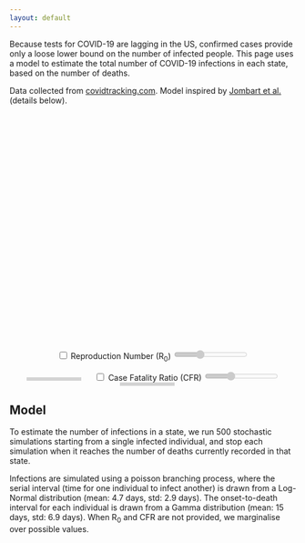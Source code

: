 ```yaml
---
layout: default
---
```


Because tests for COVID-19 are lagging in the US, confirmed cases provide only a loose lower bound on the number of infected people. This page uses a model to estimate the total number of COVID-19 infections in each state, based on the number of deaths.

Data collected from [covidtracking.com](https://covidtracking.com/). Model inspired by [Jombart et al.](https://www.medrxiv.org/content/10.1101/2020.03.10.20033761v1.full.pdf) (details below).

<script src="https://cdn.plot.ly/plotly-latest.min.js"></script>

<script>
    var R0s = [1.5, 2, 2.5, 3];
    var CFRs = [0.005, 0.01, 0.02, 0.03];
</script>

<div style="text-align:center">
<div id="chart" style="width:800px;height:400px;display:inline-block;"></div><br/>

<input type="checkbox" id="chooseR0"> Reproduction Number (R<sub>0</sub>) <input type="range" min="0" max="3" value="1" id="R0" disabled>
<div id="R0text" style="width:90px; text-align:center; margin-right:20px; display:inline-block; background:lightgray; padding:3px;"></div>
<input type="checkbox" id="chooseCFR"> Case Fatality Ratio (CFR) <input type="range" min="0" max="3" value="1" id="CFR" disabled>
<div id="CFRtext" style="width:90px; text-align:center; margin-right:20px; display:inline-block; background:lightgray; padding:3px;"></div>

</div>

<script>
    document.getElementById("chooseR0").addEventListener('change', (event) => {
        document.getElementById("R0").disabled = !event.target.checked;
        refresh()
    })
    document.getElementById("R0").addEventListener('input', (event) => {refresh()})
    document.getElementById("chooseCFR").addEventListener('change', (event) => {
        document.getElementById("CFR").disabled = !event.target.checked;
        refresh()
    })
    document.getElementById("CFR").addEventListener('input', (event) => {refresh()})

    var allstats = {"1.5,0.005": [["NY", {"positive": 2382, "deaths": 12, "lower95": 4814, "lower50": 6911, "median": 8620, "upper50": 10300, "upper95": 14660}], ["WA", {"positive": 1012, "deaths": 52, "lower95": 28519, "lower50": 33794, "median": 36806, "upper50": 39977, "upper95": 48006}], ["CA", {"positive": 611, "deaths": 13, "lower95": 5380, "lower50": 7474, "median": 9345, "upper50": 11219, "upper95": 15356}], ["NJ", {"positive": 427, "deaths": 5, "lower95": 1352, "lower50": 2735, "median": 3709, "upper50": 4821, "upper95": 7334}], ["FL", {"positive": 314, "deaths": 7, "lower95": 2407, "lower50": 3971, "median": 5072, "upper50": 6431, "upper95": 9855}], ["IL", {"positive": 289, "deaths": 1, "lower95": 44, "lower50": 377, "median": 803, "upper50": 1382, "upper95": 3321}], ["MA", {"positive": 256}], ["LA", {"positive": 240, "deaths": 6, "lower95": 1656, "lower50": 3289, "median": 4459, "upper50": 5688, "upper95": 8668}], ["GA", {"positive": 197, "deaths": 1, "lower95": 38, "lower50": 404, "median": 803, "upper50": 1355, "upper95": 3584}], ["CO", {"positive": 183, "deaths": 2, "lower95": 291, "lower50": 912, "median": 1527, "upper50": 2332, "upper95": 4497}], ["PA", {"positive": 133}], ["WI", {"positive": 106}], ["TN", {"positive": 98}], ["OH", {"positive": 88}], ["MD", {"positive": 85}], ["TX", {"positive": 83, "deaths": 2, "lower95": 291, "lower50": 913, "median": 1484, "upper50": 2228, "upper95": 4383}], ["MI", {"positive": 80}], ["VA", {"positive": 77, "deaths": 1, "lower95": 46, "lower50": 363, "median": 833, "upper50": 1426, "upper95": 3043}], ["MN", {"positive": 77}], ["OR", {"positive": 75, "deaths": 3, "lower95": 526, "lower50": 1540, "median": 2249, "upper50": 3130, "upper95": 5274}], ["CT", {"positive": 68}], ["UT", {"positive": 63}], ["NC", {"positive": 63}], ["SC", {"positive": 60, "deaths": 1, "lower95": 53, "lower50": 371, "median": 801, "upper50": 1366, "upper95": 3460}], ["NV", {"positive": 55, "deaths": 1, "lower95": 67, "lower50": 380, "median": 811, "upper50": 1444, "upper95": 3074}], ["AL", {"positive": 46}], ["ME", {"positive": 43}], ["IN", {"positive": 39, "deaths": 2, "lower95": 289, "lower50": 955, "median": 1528, "upper50": 2329, "upper95": 4364}], ["MS", {"positive": 34}], ["RI", {"positive": 33}], ["AR", {"positive": 33}], ["DC", {"positive": 31}], ["OK", {"positive": 29}], ["IA", {"positive": 29}], ["NM", {"positive": 28}], ["AZ", {"positive": 28}], ["NH", {"positive": 26}], ["KY", {"positive": 26, "deaths": 1, "lower95": 36, "lower50": 367, "median": 801, "upper50": 1307, "upper95": 3609}], ["DE", {"positive": 25}], ["NE", {"positive": 24}], ["VT", {"positive": 19}], ["KS", {"positive": 16, "deaths": 1, "lower95": 49, "lower50": 365, "median": 805, "upper50": 1355, "upper95": 3314}], ["WY", {"positive": 15}], ["HI", {"positive": 14}], ["MO", {"positive": 13}], ["SD", {"positive": 11, "deaths": 1, "lower95": 43, "lower50": 365, "median": 761, "upper50": 1395, "upper95": 3389}], ["MT", {"positive": 10}], ["ID", {"positive": 9}], ["GU", {"positive": 8}], ["ND", {"positive": 6}], ["AK", {"positive": 6}], ["PR", {"positive": 5}], ["VI", {"positive": 2}], ["WV", {"positive": 1}], ["MP", {"positive": 0}], ["AS", {"positive": 0}]], "1.5,0.01": [["NY", {"positive": 2382, "deaths": 12, "lower95": 2332, "lower50": 3329, "median": 4050, "upper50": 4817, "upper95": 6522}], ["WA", {"positive": 1012, "deaths": 52, "lower95": 13254, "lower50": 15965, "median": 18099, "upper50": 19740, "upper95": 23640}], ["CA", {"positive": 611, "deaths": 13, "lower95": 2579, "lower50": 3639, "median": 4286, "upper50": 5120, "upper95": 6917}], ["NJ", {"positive": 427, "deaths": 5, "lower95": 580, "lower50": 1256, "median": 1654, "upper50": 2228, "upper95": 3665}], ["FL", {"positive": 314, "deaths": 7, "lower95": 1008, "lower50": 1827, "median": 2294, "upper50": 3073, "upper95": 4627}], ["IL", {"positive": 289, "deaths": 1, "lower95": 40, "lower50": 173, "median": 410, "upper50": 702, "upper95": 1776}], ["MA", {"positive": 256}], ["LA", {"positive": 240, "deaths": 6, "lower95": 826, "lower50": 1513, "median": 2010, "upper50": 2615, "upper95": 4037}], ["GA", {"positive": 197, "deaths": 1, "lower95": 28, "lower50": 168, "median": 402, "upper50": 701, "upper95": 1459}], ["CO", {"positive": 183, "deaths": 2, "lower95": 122, "lower50": 437, "median": 760, "upper50": 1149, "upper95": 2238}], ["PA", {"positive": 133}], ["WI", {"positive": 106}], ["TN", {"positive": 98}], ["OH", {"positive": 88}], ["MD", {"positive": 85}], ["TX", {"positive": 83, "deaths": 2, "lower95": 119, "lower50": 443, "median": 754, "upper50": 1156, "upper95": 2250}], ["MI", {"positive": 80}], ["VA", {"positive": 77, "deaths": 1, "lower95": 23, "lower50": 181, "median": 392, "upper50": 701, "upper95": 1633}], ["MN", {"positive": 77}], ["OR", {"positive": 75, "deaths": 3, "lower95": 234, "lower50": 704, "median": 1103, "upper50": 1554, "upper95": 2877}], ["CT", {"positive": 68}], ["UT", {"positive": 63}], ["NC", {"positive": 63}], ["SC", {"positive": 60, "deaths": 1, "lower95": 38, "lower50": 161, "median": 400, "upper50": 680, "upper95": 1558}], ["NV", {"positive": 55, "deaths": 1, "lower95": 30, "lower50": 171, "median": 412, "upper50": 715, "upper95": 1558}], ["AL", {"positive": 46}], ["ME", {"positive": 43}], ["IN", {"positive": 39, "deaths": 2, "lower95": 115, "lower50": 451, "median": 747, "upper50": 1137, "upper95": 2253}], ["MS", {"positive": 34}], ["RI", {"positive": 33}], ["AR", {"positive": 33}], ["DC", {"positive": 31}], ["OK", {"positive": 29}], ["IA", {"positive": 29}], ["NM", {"positive": 28}], ["AZ", {"positive": 28}], ["NH", {"positive": 26}], ["KY", {"positive": 26, "deaths": 1, "lower95": 26, "lower50": 173, "median": 401, "upper50": 705, "upper95": 1869}], ["DE", {"positive": 25}], ["NE", {"positive": 24}], ["VT", {"positive": 19}], ["KS", {"positive": 16, "deaths": 1, "lower95": 24, "lower50": 164, "median": 413, "upper50": 685, "upper95": 1558}], ["WY", {"positive": 15}], ["HI", {"positive": 14}], ["MO", {"positive": 13}], ["SD", {"positive": 11, "deaths": 1, "lower95": 38, "lower50": 174, "median": 411, "upper50": 692, "upper95": 1633}], ["MT", {"positive": 10}], ["ID", {"positive": 9}], ["GU", {"positive": 8}], ["ND", {"positive": 6}], ["AK", {"positive": 6}], ["PR", {"positive": 5}], ["VI", {"positive": 2}], ["WV", {"positive": 1}], ["MP", {"positive": 0}], ["AS", {"positive": 0}]], "1.5,0.02": [["NY", {"positive": 2382, "deaths": 12, "lower95": 1192, "lower50": 1688, "median": 2122, "upper50": 2569, "upper95": 3786}], ["WA", {"positive": 1012, "deaths": 52, "lower95": 6892, "lower50": 8188, "median": 9106, "upper50": 10033, "upper95": 11850}], ["CA", {"positive": 611, "deaths": 13, "lower95": 1325, "lower50": 1885, "median": 2339, "upper50": 2842, "upper95": 3863}], ["NJ", {"positive": 427, "deaths": 5, "lower95": 336, "lower50": 650, "median": 902, "upper50": 1171, "upper95": 1972}], ["FL", {"positive": 314, "deaths": 7, "lower95": 516, "lower50": 944, "median": 1271, "upper50": 1591, "upper95": 2493}], ["IL", {"positive": 289, "deaths": 1, "lower95": 16, "lower50": 114, "median": 194, "upper50": 339, "upper95": 902}], ["MA", {"positive": 256}], ["LA", {"positive": 240, "deaths": 6, "lower95": 418, "lower50": 822, "median": 1054, "upper50": 1360, "upper95": 2288}], ["GA", {"positive": 197, "deaths": 1, "lower95": 15, "lower50": 112, "median": 191, "upper50": 347, "upper95": 826}], ["CO", {"positive": 183, "deaths": 2, "lower95": 86, "lower50": 238, "median": 376, "upper50": 591, "upper95": 1128}], ["PA", {"positive": 133}], ["WI", {"positive": 106}], ["TN", {"positive": 98}], ["OH", {"positive": 88}], ["MD", {"positive": 85}], ["TX", {"positive": 83, "deaths": 2, "lower95": 83, "lower50": 237, "median": 380, "upper50": 602, "upper95": 1128}], ["MI", {"positive": 80}], ["VA", {"positive": 77, "deaths": 1, "lower95": 15, "lower50": 112, "median": 183, "upper50": 355, "upper95": 902}], ["MN", {"positive": 77}], ["OR", {"positive": 75, "deaths": 3, "lower95": 154, "lower50": 362, "median": 559, "upper50": 807, "upper95": 1396}], ["CT", {"positive": 68}], ["UT", {"positive": 63}], ["NC", {"positive": 63}], ["SC", {"positive": 60, "deaths": 1, "lower95": 13, "lower50": 100, "median": 199, "upper50": 342, "upper95": 874}], ["NV", {"positive": 55, "deaths": 1, "lower95": 13, "lower50": 104, "median": 190, "upper50": 356, "upper95": 854}], ["AL", {"positive": 46}], ["ME", {"positive": 43}], ["IN", {"positive": 39, "deaths": 2, "lower95": 74, "lower50": 225, "median": 385, "upper50": 603, "upper95": 1128}], ["MS", {"positive": 34}], ["RI", {"positive": 33}], ["AR", {"positive": 33}], ["DC", {"positive": 31}], ["OK", {"positive": 29}], ["IA", {"positive": 29}], ["NM", {"positive": 28}], ["AZ", {"positive": 28}], ["NH", {"positive": 26}], ["KY", {"positive": 26, "deaths": 1, "lower95": 13, "lower50": 111, "median": 182, "upper50": 339, "upper95": 897}], ["DE", {"positive": 25}], ["NE", {"positive": 24}], ["VT", {"positive": 19}], ["KS", {"positive": 16, "deaths": 1, "lower95": 13, "lower50": 118, "median": 194, "upper50": 362, "upper95": 854}], ["WY", {"positive": 15}], ["HI", {"positive": 14}], ["MO", {"positive": 13}], ["SD", {"positive": 11, "deaths": 1, "lower95": 15, "lower50": 112, "median": 196, "upper50": 340, "upper95": 936}], ["MT", {"positive": 10}], ["ID", {"positive": 9}], ["GU", {"positive": 8}], ["ND", {"positive": 6}], ["AK", {"positive": 6}], ["PR", {"positive": 5}], ["VI", {"positive": 2}], ["WV", {"positive": 1}], ["MP", {"positive": 0}], ["AS", {"positive": 0}]], "1.5,0.03": [["NY", {"positive": 2382, "deaths": 12, "lower95": 643, "lower50": 1149, "median": 1395, "upper50": 1689, "upper95": 2326}], ["WA", {"positive": 1012, "deaths": 52, "lower95": 4404, "lower50": 5574, "median": 6162, "upper50": 6717, "upper95": 8009}], ["CA", {"positive": 611, "deaths": 13, "lower95": 729, "lower50": 1251, "median": 1510, "upper50": 1789, "upper95": 2547}], ["NJ", {"positive": 427, "deaths": 5, "lower95": 192, "lower50": 441, "median": 603, "upper50": 783, "upper95": 1387}], ["FL", {"positive": 314, "deaths": 7, "lower95": 320, "lower50": 625, "median": 819, "upper50": 1031, "upper95": 1632}], ["IL", {"positive": 289, "deaths": 1, "lower95": 2, "lower50": 55, "median": 114, "upper50": 231, "upper95": 535}], ["MA", {"positive": 256}], ["LA", {"positive": 240, "deaths": 6, "lower95": 275, "lower50": 539, "median": 711, "upper50": 913, "upper95": 1447}], ["GA", {"positive": 197, "deaths": 1, "lower95": 2, "lower50": 53, "median": 108, "upper50": 225, "upper95": 534}], ["CO", {"positive": 183, "deaths": 2, "lower95": 36, "lower50": 139, "median": 242, "upper50": 370, "upper95": 759}], ["PA", {"positive": 133}], ["WI", {"positive": 106}], ["TN", {"positive": 98}], ["OH", {"positive": 88}], ["MD", {"positive": 85}], ["TX", {"positive": 83, "deaths": 2, "lower95": 39, "lower50": 136, "median": 243, "upper50": 375, "upper95": 753}], ["MI", {"positive": 80}], ["VA", {"positive": 77, "deaths": 1, "lower95": 2, "lower50": 51, "median": 114, "upper50": 234, "upper95": 535}], ["MN", {"positive": 77}], ["OR", {"positive": 75, "deaths": 3, "lower95": 69, "lower50": 238, "median": 355, "upper50": 520, "upper95": 1086}], ["CT", {"positive": 68}], ["UT", {"positive": 63}], ["NC", {"positive": 63}], ["SC", {"positive": 60, "deaths": 1, "lower95": 2, "lower50": 55, "median": 112, "upper50": 238, "upper95": 549}], ["NV", {"positive": 55, "deaths": 1, "lower95": 2, "lower50": 56, "median": 113, "upper50": 225, "upper95": 535}], ["AL", {"positive": 46}], ["ME", {"positive": 43}], ["IN", {"positive": 39, "deaths": 2, "lower95": 34, "lower50": 137, "median": 238, "upper50": 375, "upper95": 759}], ["MS", {"positive": 34}], ["RI", {"positive": 33}], ["AR", {"positive": 33}], ["DC", {"positive": 31}], ["OK", {"positive": 29}], ["IA", {"positive": 29}], ["NM", {"positive": 28}], ["AZ", {"positive": 28}], ["NH", {"positive": 26}], ["KY", {"positive": 26, "deaths": 1, "lower95": 2, "lower50": 54, "median": 115, "upper50": 219, "upper95": 534}], ["DE", {"positive": 25}], ["NE", {"positive": 24}], ["VT", {"positive": 19}], ["KS", {"positive": 16, "deaths": 1, "lower95": 2, "lower50": 52, "median": 105, "upper50": 227, "upper95": 493}], ["WY", {"positive": 15}], ["HI", {"positive": 14}], ["MO", {"positive": 13}], ["SD", {"positive": 11, "deaths": 1, "lower95": 2, "lower50": 56, "median": 116, "upper50": 224, "upper95": 581}], ["MT", {"positive": 10}], ["ID", {"positive": 9}], ["GU", {"positive": 8}], ["ND", {"positive": 6}], ["AK", {"positive": 6}], ["PR", {"positive": 5}], ["VI", {"positive": 2}], ["WV", {"positive": 1}], ["MP", {"positive": 0}], ["AS", {"positive": 0}]], "1.5,None": [["NY", {"positive": 2382, "deaths": 12, "lower95": 934, "lower50": 1651, "median": 2689, "upper50": 5079, "upper95": 12075}], ["WA", {"positive": 1012, "deaths": 52, "lower95": 4855, "lower50": 6850, "median": 9555, "upper50": 18503, "upper95": 41916}], ["CA", {"positive": 611, "deaths": 13, "lower95": 996, "lower50": 1769, "median": 2983, "upper50": 5459, "upper95": 13078}], ["NJ", {"positive": 427, "deaths": 5, "lower95": 304, "lower50": 686, "median": 1187, "upper50": 2254, "upper95": 5932}], ["FL", {"positive": 314, "deaths": 7, "lower95": 466, "lower50": 958, "median": 1632, "upper50": 3256, "upper95": 7774}], ["IL", {"positive": 289, "deaths": 1, "lower95": 8, "lower50": 108, "median": 262, "upper50": 612, "upper95": 2180}], ["MA", {"positive": 256}], ["LA", {"positive": 240, "deaths": 6, "lower95": 379, "lower50": 832, "median": 1436, "upper50": 2807, "upper95": 6912}], ["GA", {"positive": 197, "deaths": 1, "lower95": 8, "lower50": 113, "median": 260, "upper50": 590, "upper95": 2253}], ["CO", {"positive": 183, "deaths": 2, "lower95": 67, "lower50": 269, "median": 511, "upper50": 1067, "upper95": 3139}], ["PA", {"positive": 133}], ["WI", {"positive": 106}], ["TN", {"positive": 98}], ["OH", {"positive": 88}], ["MD", {"positive": 85}], ["TX", {"positive": 83, "deaths": 2, "lower95": 73, "lower50": 259, "median": 522, "upper50": 1067, "upper95": 3338}], ["MI", {"positive": 80}], ["VA", {"positive": 77, "deaths": 1, "lower95": 8, "lower50": 117, "median": 260, "upper50": 605, "upper95": 2148}], ["MN", {"positive": 77}], ["OR", {"positive": 75, "deaths": 3, "lower95": 131, "lower50": 401, "median": 741, "upper50": 1510, "upper95": 4123}], ["CT", {"positive": 68}], ["UT", {"positive": 63}], ["NC", {"positive": 63}], ["SC", {"positive": 60, "deaths": 1, "lower95": 7, "lower50": 114, "median": 260, "upper50": 621, "upper95": 2180}], ["NV", {"positive": 55, "deaths": 1, "lower95": 7, "lower50": 113, "median": 259, "upper50": 582, "upper95": 2053}], ["AL", {"positive": 46}], ["ME", {"positive": 43}], ["IN", {"positive": 39, "deaths": 2, "lower95": 66, "lower50": 271, "median": 512, "upper50": 1073, "upper95": 3211}], ["MS", {"positive": 34}], ["RI", {"positive": 33}], ["AR", {"positive": 33}], ["DC", {"positive": 31}], ["OK", {"positive": 29}], ["IA", {"positive": 29}], ["NM", {"positive": 28}], ["AZ", {"positive": 28}], ["NH", {"positive": 26}], ["KY", {"positive": 26, "deaths": 1, "lower95": 7, "lower50": 116, "median": 266, "upper50": 615, "upper95": 2297}], ["DE", {"positive": 25}], ["NE", {"positive": 24}], ["VT", {"positive": 19}], ["KS", {"positive": 16, "deaths": 1, "lower95": 9, "lower50": 110, "median": 264, "upper50": 605, "upper95": 2253}], ["WY", {"positive": 15}], ["HI", {"positive": 14}], ["MO", {"positive": 13}], ["SD", {"positive": 11, "deaths": 1, "lower95": 8, "lower50": 111, "median": 255, "upper50": 589, "upper95": 2186}], ["MT", {"positive": 10}], ["ID", {"positive": 9}], ["GU", {"positive": 8}], ["ND", {"positive": 6}], ["AK", {"positive": 6}], ["PR", {"positive": 5}], ["VI", {"positive": 2}], ["WV", {"positive": 1}], ["MP", {"positive": 0}], ["AS", {"positive": 0}]], "2,0.005": [["NY", {"positive": 2382, "deaths": 12, "lower95": 9646, "lower50": 15438, "median": 18747, "upper50": 23045, "upper95": 32113}], ["WA", {"positive": 1012, "deaths": 52, "lower95": 61744, "lower50": 75354, "median": 84043, "upper50": 92169, "upper95": 107006}], ["CA", {"positive": 611, "deaths": 13, "lower95": 10966, "lower50": 16768, "median": 20339, "upper50": 24824, "upper95": 34107}], ["NJ", {"positive": 427, "deaths": 5, "lower95": 2564, "lower50": 5835, "median": 8453, "upper50": 10946, "upper95": 17783}], ["FL", {"positive": 314, "deaths": 7, "lower95": 4066, "lower50": 8336, "median": 11221, "upper50": 14558, "upper95": 22800}], ["IL", {"positive": 289, "deaths": 1, "lower95": 151, "lower50": 848, "median": 1547, "upper50": 3120, "upper95": 7410}], ["MA", {"positive": 256}], ["LA", {"positive": 240, "deaths": 6, "lower95": 3418, "lower50": 7235, "median": 10028, "upper50": 12840, "upper95": 19866}], ["GA", {"positive": 197, "deaths": 1, "lower95": 138, "lower50": 838, "median": 1626, "upper50": 3054, "upper95": 6997}], ["CO", {"positive": 183, "deaths": 2, "lower95": 695, "lower50": 2058, "median": 3277, "upper50": 5005, "upper95": 9588}], ["PA", {"positive": 133}], ["WI", {"positive": 106}], ["TN", {"positive": 98}], ["OH", {"positive": 88}], ["MD", {"positive": 85}], ["TX", {"positive": 83, "deaths": 2, "lower95": 536, "lower50": 2076, "median": 3314, "upper50": 4889, "upper95": 9588}], ["MI", {"positive": 80}], ["VA", {"positive": 77, "deaths": 1, "lower95": 190, "lower50": 862, "median": 1706, "upper50": 2999, "upper95": 7410}], ["MN", {"positive": 77}], ["OR", {"positive": 75, "deaths": 3, "lower95": 1225, "lower50": 3204, "median": 5017, "upper50": 7141, "upper95": 12000}], ["CT", {"positive": 68}], ["UT", {"positive": 63}], ["NC", {"positive": 63}], ["SC", {"positive": 60, "deaths": 1, "lower95": 129, "lower50": 778, "median": 1539, "upper50": 2900, "upper95": 7410}], ["NV", {"positive": 55, "deaths": 1, "lower95": 158, "lower50": 786, "median": 1539, "upper50": 2933, "upper95": 7410}], ["AL", {"positive": 46}], ["ME", {"positive": 43}], ["IN", {"positive": 39, "deaths": 2, "lower95": 474, "lower50": 2019, "median": 3210, "upper50": 5126, "upper95": 9588}], ["MS", {"positive": 34}], ["RI", {"positive": 33}], ["AR", {"positive": 33}], ["DC", {"positive": 31}], ["OK", {"positive": 29}], ["IA", {"positive": 29}], ["NM", {"positive": 28}], ["AZ", {"positive": 28}], ["NH", {"positive": 26}], ["KY", {"positive": 26, "deaths": 1, "lower95": 155, "lower50": 810, "median": 1595, "upper50": 3054, "upper95": 7410}], ["DE", {"positive": 25}], ["NE", {"positive": 24}], ["VT", {"positive": 19}], ["KS", {"positive": 16, "deaths": 1, "lower95": 193, "lower50": 839, "median": 1539, "upper50": 2798, "upper95": 7285}], ["WY", {"positive": 15}], ["HI", {"positive": 14}], ["MO", {"positive": 13}], ["SD", {"positive": 11, "deaths": 1, "lower95": 141, "lower50": 838, "median": 1595, "upper50": 2933, "upper95": 7410}], ["MT", {"positive": 10}], ["ID", {"positive": 9}], ["GU", {"positive": 8}], ["ND", {"positive": 6}], ["AK", {"positive": 6}], ["PR", {"positive": 5}], ["VI", {"positive": 2}], ["WV", {"positive": 1}], ["MP", {"positive": 0}], ["AS", {"positive": 0}]], "2,0.01": [["NY", {"positive": 2382, "deaths": 12, "lower95": 5212, "lower50": 7809, "median": 9479, "upper50": 11735, "upper95": 16436}], ["WA", {"positive": 1012, "deaths": 52, "lower95": 30687, "lower50": 38085, "median": 41613, "upper50": 46008, "upper95": 55465}], ["CA", {"positive": 611, "deaths": 13, "lower95": 5724, "lower50": 8592, "median": 10339, "upper50": 12393, "upper95": 18076}], ["NJ", {"positive": 427, "deaths": 5, "lower95": 1480, "lower50": 2883, "median": 4029, "upper50": 5418, "upper95": 8669}], ["FL", {"positive": 314, "deaths": 7, "lower95": 2543, "lower50": 4252, "median": 5691, "upper50": 7183, "upper95": 11190}], ["IL", {"positive": 289, "deaths": 1, "lower95": 55, "lower50": 422, "median": 812, "upper50": 1434, "upper95": 3792}], ["MA", {"positive": 256}], ["LA", {"positive": 240, "deaths": 6, "lower95": 1965, "lower50": 3630, "median": 4848, "upper50": 6316, "upper95": 10540}], ["GA", {"positive": 197, "deaths": 1, "lower95": 38, "lower50": 403, "median": 755, "upper50": 1358, "upper95": 3656}], ["CO", {"positive": 183, "deaths": 2, "lower95": 202, "lower50": 930, "median": 1563, "upper50": 2450, "upper95": 4995}], ["PA", {"positive": 133}], ["WI", {"positive": 106}], ["TN", {"positive": 98}], ["OH", {"positive": 88}], ["MD", {"positive": 85}], ["TX", {"positive": 83, "deaths": 2, "lower95": 242, "lower50": 938, "median": 1589, "upper50": 2472, "upper95": 4905}], ["MI", {"positive": 80}], ["VA", {"positive": 77, "deaths": 1, "lower95": 30, "lower50": 387, "median": 755, "upper50": 1441, "upper95": 3792}], ["MN", {"positive": 77}], ["OR", {"positive": 75, "deaths": 3, "lower95": 620, "lower50": 1563, "median": 2358, "upper50": 3476, "upper95": 6024}], ["CT", {"positive": 68}], ["UT", {"positive": 63}], ["NC", {"positive": 63}], ["SC", {"positive": 60, "deaths": 1, "lower95": 44, "lower50": 410, "median": 783, "upper50": 1434, "upper95": 3946}], ["NV", {"positive": 55, "deaths": 1, "lower95": 38, "lower50": 406, "median": 788, "upper50": 1432, "upper95": 3656}], ["AL", {"positive": 46}], ["ME", {"positive": 43}], ["IN", {"positive": 39, "deaths": 2, "lower95": 242, "lower50": 978, "median": 1607, "upper50": 2499, "upper95": 4853}], ["MS", {"positive": 34}], ["RI", {"positive": 33}], ["AR", {"positive": 33}], ["DC", {"positive": 31}], ["OK", {"positive": 29}], ["IA", {"positive": 29}], ["NM", {"positive": 28}], ["AZ", {"positive": 28}], ["NH", {"positive": 26}], ["KY", {"positive": 26, "deaths": 1, "lower95": 48, "lower50": 441, "median": 819, "upper50": 1408, "upper95": 3910}], ["DE", {"positive": 25}], ["NE", {"positive": 24}], ["VT", {"positive": 19}], ["KS", {"positive": 16, "deaths": 1, "lower95": 38, "lower50": 415, "median": 809, "upper50": 1441, "upper95": 3946}], ["WY", {"positive": 15}], ["HI", {"positive": 14}], ["MO", {"positive": 13}], ["SD", {"positive": 11, "deaths": 1, "lower95": 35, "lower50": 422, "median": 812, "upper50": 1441, "upper95": 3819}], ["MT", {"positive": 10}], ["ID", {"positive": 9}], ["GU", {"positive": 8}], ["ND", {"positive": 6}], ["AK", {"positive": 6}], ["PR", {"positive": 5}], ["VI", {"positive": 2}], ["WV", {"positive": 1}], ["MP", {"positive": 0}], ["AS", {"positive": 0}]], "2,0.02": [["NY", {"positive": 2382, "deaths": 12, "lower95": 2552, "lower50": 3812, "median": 4646, "upper50": 5619, "upper95": 8353}], ["WA", {"positive": 1012, "deaths": 52, "lower95": 15588, "lower50": 18850, "median": 20781, "upper50": 23125, "upper95": 28233}], ["CA", {"positive": 611, "deaths": 13, "lower95": 2758, "lower50": 4143, "median": 5040, "upper50": 6059, "upper95": 8631}], ["NJ", {"positive": 427, "deaths": 5, "lower95": 794, "lower50": 1522, "median": 2009, "upper50": 2606, "upper95": 4248}], ["FL", {"positive": 314, "deaths": 7, "lower95": 1270, "lower50": 2091, "median": 2749, "upper50": 3470, "upper95": 5683}], ["IL", {"positive": 289, "deaths": 1, "lower95": 29, "lower50": 204, "median": 409, "upper50": 703, "upper95": 1716}], ["MA", {"positive": 256}], ["LA", {"positive": 240, "deaths": 6, "lower95": 1026, "lower50": 1829, "median": 2358, "upper50": 3015, "upper95": 4672}], ["GA", {"positive": 197, "deaths": 1, "lower95": 28, "lower50": 215, "median": 429, "upper50": 709, "upper95": 1780}], ["CO", {"positive": 183, "deaths": 2, "lower95": 205, "lower50": 512, "median": 786, "upper50": 1259, "upper95": 2571}], ["PA", {"positive": 133}], ["WI", {"positive": 106}], ["TN", {"positive": 98}], ["OH", {"positive": 88}], ["MD", {"positive": 85}], ["TX", {"positive": 83, "deaths": 2, "lower95": 187, "lower50": 517, "median": 857, "upper50": 1259, "upper95": 2476}], ["MI", {"positive": 80}], ["VA", {"positive": 77, "deaths": 1, "lower95": 33, "lower50": 212, "median": 419, "upper50": 727, "upper95": 1723}], ["MN", {"positive": 77}], ["OR", {"positive": 75, "deaths": 3, "lower95": 342, "lower50": 855, "median": 1206, "upper50": 1735, "upper95": 3148}], ["CT", {"positive": 68}], ["UT", {"positive": 63}], ["NC", {"positive": 63}], ["SC", {"positive": 60, "deaths": 1, "lower95": 23, "lower50": 215, "median": 409, "upper50": 727, "upper95": 1780}], ["NV", {"positive": 55, "deaths": 1, "lower95": 29, "lower50": 209, "median": 404, "upper50": 692, "upper95": 1780}], ["AL", {"positive": 46}], ["ME", {"positive": 43}], ["IN", {"positive": 39, "deaths": 2, "lower95": 174, "lower50": 505, "median": 821, "upper50": 1253, "upper95": 2571}], ["MS", {"positive": 34}], ["RI", {"positive": 33}], ["AR", {"positive": 33}], ["DC", {"positive": 31}], ["OK", {"positive": 29}], ["IA", {"positive": 29}], ["NM", {"positive": 28}], ["AZ", {"positive": 28}], ["NH", {"positive": 26}], ["KY", {"positive": 26, "deaths": 1, "lower95": 26, "lower50": 200, "median": 408, "upper50": 697, "upper95": 1780}], ["DE", {"positive": 25}], ["NE", {"positive": 24}], ["VT", {"positive": 19}], ["KS", {"positive": 16, "deaths": 1, "lower95": 37, "lower50": 221, "median": 441, "upper50": 743, "upper95": 1824}], ["WY", {"positive": 15}], ["HI", {"positive": 14}], ["MO", {"positive": 13}], ["SD", {"positive": 11, "deaths": 1, "lower95": 26, "lower50": 215, "median": 432, "upper50": 740, "upper95": 1733}], ["MT", {"positive": 10}], ["ID", {"positive": 9}], ["GU", {"positive": 8}], ["ND", {"positive": 6}], ["AK", {"positive": 6}], ["PR", {"positive": 5}], ["VI", {"positive": 2}], ["WV", {"positive": 1}], ["MP", {"positive": 0}], ["AS", {"positive": 0}]], "2,0.03": [["NY", {"positive": 2382, "deaths": 12, "lower95": 1715, "lower50": 2659, "median": 3173, "upper50": 3786, "upper95": 5444}], ["WA", {"positive": 1012, "deaths": 52, "lower95": 10273, "lower50": 12706, "median": 13980, "upper50": 15638, "upper95": 18667}], ["CA", {"positive": 611, "deaths": 13, "lower95": 1848, "lower50": 2922, "median": 3517, "upper50": 4218, "upper95": 5873}], ["NJ", {"positive": 427, "deaths": 5, "lower95": 482, "lower50": 973, "median": 1344, "upper50": 1808, "upper95": 2820}], ["FL", {"positive": 314, "deaths": 7, "lower95": 837, "lower50": 1477, "median": 1878, "upper50": 2321, "upper95": 3640}], ["IL", {"positive": 289, "deaths": 1, "lower95": 20, "lower50": 131, "median": 267, "upper50": 449, "upper95": 1092}], ["MA", {"positive": 256}], ["LA", {"positive": 240, "deaths": 6, "lower95": 717, "lower50": 1205, "median": 1594, "upper50": 2101, "upper95": 3337}], ["GA", {"positive": 197, "deaths": 1, "lower95": 16, "lower50": 145, "median": 279, "upper50": 459, "upper95": 1196}], ["CO", {"positive": 183, "deaths": 2, "lower95": 96, "lower50": 333, "median": 522, "upper50": 802, "upper95": 1542}], ["PA", {"positive": 133}], ["WI", {"positive": 106}], ["TN", {"positive": 98}], ["OH", {"positive": 88}], ["MD", {"positive": 85}], ["TX", {"positive": 83, "deaths": 2, "lower95": 96, "lower50": 325, "median": 517, "upper50": 804, "upper95": 1561}], ["MI", {"positive": 80}], ["VA", {"positive": 77, "deaths": 1, "lower95": 22, "lower50": 123, "median": 277, "upper50": 427, "upper95": 1098}], ["MN", {"positive": 77}], ["OR", {"positive": 75, "deaths": 3, "lower95": 174, "lower50": 507, "median": 775, "upper50": 1133, "upper95": 1954}], ["CT", {"positive": 68}], ["UT", {"positive": 63}], ["NC", {"positive": 63}], ["SC", {"positive": 60, "deaths": 1, "lower95": 19, "lower50": 126, "median": 269, "upper50": 467, "upper95": 1199}], ["NV", {"positive": 55, "deaths": 1, "lower95": 20, "lower50": 123, "median": 269, "upper50": 474, "upper95": 1197}], ["AL", {"positive": 46}], ["ME", {"positive": 43}], ["IN", {"positive": 39, "deaths": 2, "lower95": 96, "lower50": 325, "median": 537, "upper50": 824, "upper95": 1545}], ["MS", {"positive": 34}], ["RI", {"positive": 33}], ["AR", {"positive": 33}], ["DC", {"positive": 31}], ["OK", {"positive": 29}], ["IA", {"positive": 29}], ["NM", {"positive": 28}], ["AZ", {"positive": 28}], ["NH", {"positive": 26}], ["KY", {"positive": 26, "deaths": 1, "lower95": 22, "lower50": 132, "median": 260, "upper50": 445, "upper95": 1104}], ["DE", {"positive": 25}], ["NE", {"positive": 24}], ["VT", {"positive": 19}], ["KS", {"positive": 16, "deaths": 1, "lower95": 20, "lower50": 131, "median": 273, "upper50": 467, "upper95": 1098}], ["WY", {"positive": 15}], ["HI", {"positive": 14}], ["MO", {"positive": 13}], ["SD", {"positive": 11, "deaths": 1, "lower95": 26, "lower50": 138, "median": 264, "upper50": 474, "upper95": 1098}], ["MT", {"positive": 10}], ["ID", {"positive": 9}], ["GU", {"positive": 8}], ["ND", {"positive": 6}], ["AK", {"positive": 6}], ["PR", {"positive": 5}], ["VI", {"positive": 2}], ["WV", {"positive": 1}], ["MP", {"positive": 0}], ["AS", {"positive": 0}]], "2,None": [["NY", {"positive": 2382, "deaths": 12, "lower95": 2182, "lower50": 3829, "median": 6651, "upper50": 13184, "upper95": 27693}], ["WA", {"positive": 1012, "deaths": 52, "lower95": 11593, "lower50": 17408, "median": 30687, "upper50": 55938, "upper95": 99484}], ["CA", {"positive": 611, "deaths": 13, "lower95": 2392, "lower50": 4192, "median": 7217, "upper50": 14229, "upper95": 29305}], ["NJ", {"positive": 427, "deaths": 5, "lower95": 692, "lower50": 1625, "median": 2791, "upper50": 5586, "upper95": 13890}], ["FL", {"positive": 314, "deaths": 7, "lower95": 1069, "lower50": 2248, "median": 3944, "upper50": 7577, "upper95": 17577}], ["IL", {"positive": 289, "deaths": 1, "lower95": 29, "lower50": 260, "median": 578, "upper50": 1268, "upper95": 4568}], ["MA", {"positive": 256}], ["LA", {"positive": 240, "deaths": 6, "lower95": 887, "lower50": 1938, "median": 3352, "upper50": 6513, "upper95": 15861}], ["GA", {"positive": 197, "deaths": 1, "lower95": 33, "lower50": 254, "median": 578, "upper50": 1280, "upper95": 4887}], ["CO", {"positive": 183, "deaths": 2, "lower95": 159, "lower50": 594, "median": 1129, "upper50": 2294, "upper95": 7132}], ["PA", {"positive": 133}], ["WI", {"positive": 106}], ["TN", {"positive": 98}], ["OH", {"positive": 88}], ["MD", {"positive": 85}], ["TX", {"positive": 83, "deaths": 2, "lower95": 166, "lower50": 601, "median": 1119, "upper50": 2292, "upper95": 7135}], ["MI", {"positive": 80}], ["VA", {"positive": 77, "deaths": 1, "lower95": 35, "lower50": 260, "median": 594, "upper50": 1245, "upper95": 4636}], ["MN", {"positive": 77}], ["OR", {"positive": 75, "deaths": 3, "lower95": 319, "lower50": 920, "median": 1675, "upper50": 3349, "upper95": 9138}], ["CT", {"positive": 68}], ["UT", {"positive": 63}], ["NC", {"positive": 63}], ["SC", {"positive": 60, "deaths": 1, "lower95": 28, "lower50": 260, "median": 561, "upper50": 1244, "upper95": 4763}], ["NV", {"positive": 55, "deaths": 1, "lower95": 31, "lower50": 259, "median": 570, "upper50": 1245, "upper95": 4669}], ["AL", {"positive": 46}], ["ME", {"positive": 43}], ["IN", {"positive": 39, "deaths": 2, "lower95": 167, "lower50": 589, "median": 1126, "upper50": 2273, "upper95": 7135}], ["MS", {"positive": 34}], ["RI", {"positive": 33}], ["AR", {"positive": 33}], ["DC", {"positive": 31}], ["OK", {"positive": 29}], ["IA", {"positive": 29}], ["NM", {"positive": 28}], ["AZ", {"positive": 28}], ["NH", {"positive": 26}], ["KY", {"positive": 26, "deaths": 1, "lower95": 34, "lower50": 257, "median": 573, "upper50": 1270, "upper95": 4647}], ["DE", {"positive": 25}], ["NE", {"positive": 24}], ["VT", {"positive": 19}], ["KS", {"positive": 16, "deaths": 1, "lower95": 29, "lower50": 266, "median": 578, "upper50": 1268, "upper95": 4471}], ["WY", {"positive": 15}], ["HI", {"positive": 14}], ["MO", {"positive": 13}], ["SD", {"positive": 11, "deaths": 1, "lower95": 31, "lower50": 255, "median": 556, "upper50": 1237, "upper95": 4672}], ["MT", {"positive": 10}], ["ID", {"positive": 9}], ["GU", {"positive": 8}], ["ND", {"positive": 6}], ["AK", {"positive": 6}], ["PR", {"positive": 5}], ["VI", {"positive": 2}], ["WV", {"positive": 1}], ["MP", {"positive": 0}], ["AS", {"positive": 0}]], "2.5,0.005": [["NY", {"positive": 2382, "deaths": 12, "lower95": 17768, "lower50": 26973, "median": 33739, "upper50": 41944, "upper95": 58743}], ["WA", {"positive": 1012, "deaths": 52, "lower95": 113738, "lower50": 135993, "median": 150467, "upper50": 167877, "upper95": 198911}], ["CA", {"positive": 611, "deaths": 13, "lower95": 19977, "lower50": 29717, "median": 36936, "upper50": 45744, "upper95": 63852}], ["NJ", {"positive": 427, "deaths": 5, "lower95": 5400, "lower50": 10412, "median": 14365, "upper50": 19344, "upper95": 32040}], ["FL", {"positive": 314, "deaths": 7, "lower95": 8472, "lower50": 15009, "median": 19818, "upper50": 25362, "upper95": 39652}], ["IL", {"positive": 289, "deaths": 1, "lower95": 208, "lower50": 1361, "median": 2563, "upper50": 4633, "upper95": 11801}], ["MA", {"positive": 256}], ["LA", {"positive": 240, "deaths": 6, "lower95": 6712, "lower50": 12477, "median": 17032, "upper50": 22437, "upper95": 37005}], ["GA", {"positive": 197, "deaths": 1, "lower95": 214, "lower50": 1285, "median": 2549, "upper50": 4689, "upper95": 12889}], ["CO", {"positive": 183, "deaths": 2, "lower95": 1299, "lower50": 3347, "median": 5365, "upper50": 8792, "upper95": 18429}], ["PA", {"positive": 133}], ["WI", {"positive": 106}], ["TN", {"positive": 98}], ["OH", {"positive": 88}], ["MD", {"positive": 85}], ["TX", {"positive": 83, "deaths": 2, "lower95": 1196, "lower50": 3303, "median": 5423, "upper50": 8429, "upper95": 19196}], ["MI", {"positive": 80}], ["VA", {"positive": 77, "deaths": 1, "lower95": 180, "lower50": 1289, "median": 2489, "upper50": 4453, "upper95": 12292}], ["MN", {"positive": 77}], ["OR", {"positive": 75, "deaths": 3, "lower95": 2304, "lower50": 5639, "median": 8271, "upper50": 11978, "upper95": 24575}], ["CT", {"positive": 68}], ["UT", {"positive": 63}], ["NC", {"positive": 63}], ["SC", {"positive": 60, "deaths": 1, "lower95": 212, "lower50": 1235, "median": 2434, "upper50": 4544, "upper95": 12334}], ["NV", {"positive": 55, "deaths": 1, "lower95": 231, "lower50": 1306, "median": 2478, "upper50": 4565, "upper95": 12778}], ["AL", {"positive": 46}], ["ME", {"positive": 43}], ["IN", {"positive": 39, "deaths": 2, "lower95": 1254, "lower50": 3066, "median": 5363, "upper50": 8598, "upper95": 19196}], ["MS", {"positive": 34}], ["RI", {"positive": 33}], ["AR", {"positive": 33}], ["DC", {"positive": 31}], ["OK", {"positive": 29}], ["IA", {"positive": 29}], ["NM", {"positive": 28}], ["AZ", {"positive": 28}], ["NH", {"positive": 26}], ["KY", {"positive": 26, "deaths": 1, "lower95": 191, "lower50": 1323, "median": 2485, "upper50": 4544, "upper95": 12334}], ["DE", {"positive": 25}], ["NE", {"positive": 24}], ["VT", {"positive": 19}], ["KS", {"positive": 16, "deaths": 1, "lower95": 293, "lower50": 1331, "median": 2413, "upper50": 4476, "upper95": 12334}], ["WY", {"positive": 15}], ["HI", {"positive": 14}], ["MO", {"positive": 13}], ["SD", {"positive": 11, "deaths": 1, "lower95": 159, "lower50": 1277, "median": 2450, "upper50": 4789, "upper95": 12334}], ["MT", {"positive": 10}], ["ID", {"positive": 9}], ["GU", {"positive": 8}], ["ND", {"positive": 6}], ["AK", {"positive": 6}], ["PR", {"positive": 5}], ["VI", {"positive": 2}], ["WV", {"positive": 1}], ["MP", {"positive": 0}], ["AS", {"positive": 0}]], "2.5,0.01": [["NY", {"positive": 2382, "deaths": 12, "lower95": 9426, "lower50": 14064, "median": 17440, "upper50": 21092, "upper95": 29658}], ["WA", {"positive": 1012, "deaths": 52, "lower95": 56632, "lower50": 68419, "median": 75226, "upper50": 85038, "upper95": 100616}], ["CA", {"positive": 611, "deaths": 13, "lower95": 10043, "lower50": 15272, "median": 18758, "upper50": 22787, "upper95": 31251}], ["NJ", {"positive": 427, "deaths": 5, "lower95": 2398, "lower50": 5008, "median": 7124, "upper50": 9334, "upper95": 16645}], ["FL", {"positive": 314, "deaths": 7, "lower95": 4730, "lower50": 7906, "median": 10072, "upper50": 12654, "upper95": 20615}], ["IL", {"positive": 289, "deaths": 1, "lower95": 61, "lower50": 676, "median": 1401, "upper50": 2455, "upper95": 5206}], ["MA", {"positive": 256}], ["LA", {"positive": 240, "deaths": 6, "lower95": 3488, "lower50": 6289, "median": 8644, "upper50": 11332, "upper95": 17181}], ["GA", {"positive": 197, "deaths": 1, "lower95": 96, "lower50": 730, "median": 1402, "upper50": 2581, "upper95": 5507}], ["CO", {"positive": 183, "deaths": 2, "lower95": 576, "lower50": 1644, "median": 2905, "upper50": 4518, "upper95": 8510}], ["PA", {"positive": 133}], ["WI", {"positive": 106}], ["TN", {"positive": 98}], ["OH", {"positive": 88}], ["MD", {"positive": 85}], ["TX", {"positive": 83, "deaths": 2, "lower95": 606, "lower50": 1743, "median": 2974, "upper50": 4618, "upper95": 8153}], ["MI", {"positive": 80}], ["VA", {"positive": 77, "deaths": 1, "lower95": 90, "lower50": 657, "median": 1401, "upper50": 2565, "upper95": 5742}], ["MN", {"positive": 77}], ["OR", {"positive": 75, "deaths": 3, "lower95": 1114, "lower50": 2806, "median": 4261, "upper50": 6117, "upper95": 10866}], ["CT", {"positive": 68}], ["UT", {"positive": 63}], ["NC", {"positive": 63}], ["SC", {"positive": 60, "deaths": 1, "lower95": 95, "lower50": 624, "median": 1339, "upper50": 2475, "upper95": 5478}], ["NV", {"positive": 55, "deaths": 1, "lower95": 103, "lower50": 656, "median": 1325, "upper50": 2573, "upper95": 5852}], ["AL", {"positive": 46}], ["ME", {"positive": 43}], ["IN", {"positive": 39, "deaths": 2, "lower95": 576, "lower50": 1701, "median": 2870, "upper50": 4382, "upper95": 8232}], ["MS", {"positive": 34}], ["RI", {"positive": 33}], ["AR", {"positive": 33}], ["DC", {"positive": 31}], ["OK", {"positive": 29}], ["IA", {"positive": 29}], ["NM", {"positive": 28}], ["AZ", {"positive": 28}], ["NH", {"positive": 26}], ["KY", {"positive": 26, "deaths": 1, "lower95": 85, "lower50": 669, "median": 1404, "upper50": 2498, "upper95": 5206}], ["DE", {"positive": 25}], ["NE", {"positive": 24}], ["VT", {"positive": 19}], ["KS", {"positive": 16, "deaths": 1, "lower95": 111, "lower50": 650, "median": 1401, "upper50": 2461, "upper95": 5742}], ["WY", {"positive": 15}], ["HI", {"positive": 14}], ["MO", {"positive": 13}], ["SD", {"positive": 11, "deaths": 1, "lower95": 76, "lower50": 676, "median": 1388, "upper50": 2449, "upper95": 5742}], ["MT", {"positive": 10}], ["ID", {"positive": 9}], ["GU", {"positive": 8}], ["ND", {"positive": 6}], ["AK", {"positive": 6}], ["PR", {"positive": 5}], ["VI", {"positive": 2}], ["WV", {"positive": 1}], ["MP", {"positive": 0}], ["AS", {"positive": 0}]], "2.5,0.02": [["NY", {"positive": 2382, "deaths": 12, "lower95": 4524, "lower50": 6987, "median": 8307, "upper50": 10067, "upper95": 14893}], ["WA", {"positive": 1012, "deaths": 52, "lower95": 27492, "lower50": 34385, "median": 38281, "upper50": 42191, "upper95": 49419}], ["CA", {"positive": 611, "deaths": 13, "lower95": 5114, "lower50": 7463, "median": 8973, "upper50": 10901, "upper95": 15468}], ["NJ", {"positive": 427, "deaths": 5, "lower95": 1197, "lower50": 2456, "median": 3356, "upper50": 4588, "upper95": 7539}], ["FL", {"positive": 314, "deaths": 7, "lower95": 2001, "lower50": 3598, "median": 4792, "upper50": 6280, "upper95": 9671}], ["IL", {"positive": 289, "deaths": 1, "lower95": 64, "lower50": 328, "median": 662, "upper50": 1224, "upper95": 2640}], ["MA", {"positive": 256}], ["LA", {"positive": 240, "deaths": 6, "lower95": 1629, "lower50": 3100, "median": 4044, "upper50": 5391, "upper95": 8255}], ["GA", {"positive": 197, "deaths": 1, "lower95": 45, "lower50": 329, "median": 677, "upper50": 1254, "upper95": 2766}], ["CO", {"positive": 183, "deaths": 2, "lower95": 240, "lower50": 823, "median": 1419, "upper50": 2154, "upper95": 4094}], ["PA", {"positive": 133}], ["WI", {"positive": 106}], ["TN", {"positive": 98}], ["OH", {"positive": 88}], ["MD", {"positive": 85}], ["TX", {"positive": 83, "deaths": 2, "lower95": 270, "lower50": 818, "median": 1435, "upper50": 2152, "upper95": 4094}], ["MI", {"positive": 80}], ["VA", {"positive": 77, "deaths": 1, "lower95": 50, "lower50": 318, "median": 653, "upper50": 1215, "upper95": 2640}], ["MN", {"positive": 77}], ["OR", {"positive": 75, "deaths": 3, "lower95": 622, "lower50": 1415, "median": 2053, "upper50": 3017, "upper95": 5154}], ["CT", {"positive": 68}], ["UT", {"positive": 63}], ["NC", {"positive": 63}], ["SC", {"positive": 60, "deaths": 1, "lower95": 50, "lower50": 324, "median": 657, "upper50": 1261, "upper95": 2821}], ["NV", {"positive": 55, "deaths": 1, "lower95": 48, "lower50": 318, "median": 660, "upper50": 1254, "upper95": 2766}], ["AL", {"positive": 46}], ["ME", {"positive": 43}], ["IN", {"positive": 39, "deaths": 2, "lower95": 301, "lower50": 829, "median": 1362, "upper50": 2152, "upper95": 4151}], ["MS", {"positive": 34}], ["RI", {"positive": 33}], ["AR", {"positive": 33}], ["DC", {"positive": 31}], ["OK", {"positive": 29}], ["IA", {"positive": 29}], ["NM", {"positive": 28}], ["AZ", {"positive": 28}], ["NH", {"positive": 26}], ["KY", {"positive": 26, "deaths": 1, "lower95": 53, "lower50": 324, "median": 677, "upper50": 1280, "upper95": 2766}], ["DE", {"positive": 25}], ["NE", {"positive": 24}], ["VT", {"positive": 19}], ["KS", {"positive": 16, "deaths": 1, "lower95": 48, "lower50": 316, "median": 648, "upper50": 1244, "upper95": 2481}], ["WY", {"positive": 15}], ["HI", {"positive": 14}], ["MO", {"positive": 13}], ["SD", {"positive": 11, "deaths": 1, "lower95": 55, "lower50": 301, "median": 671, "upper50": 1235, "upper95": 2766}], ["MT", {"positive": 10}], ["ID", {"positive": 9}], ["GU", {"positive": 8}], ["ND", {"positive": 6}], ["AK", {"positive": 6}], ["PR", {"positive": 5}], ["VI", {"positive": 2}], ["WV", {"positive": 1}], ["MP", {"positive": 0}], ["AS", {"positive": 0}]], "2.5,0.03": [["NY", {"positive": 2382, "deaths": 12, "lower95": 2995, "lower50": 4572, "median": 5589, "upper50": 6852, "upper95": 9871}], ["WA", {"positive": 1012, "deaths": 52, "lower95": 18133, "lower50": 22803, "median": 25424, "upper50": 28068, "upper95": 33800}], ["CA", {"positive": 611, "deaths": 13, "lower95": 3313, "lower50": 5020, "median": 5944, "upper50": 7382, "upper95": 10543}], ["NJ", {"positive": 427, "deaths": 5, "lower95": 894, "lower50": 1697, "median": 2298, "upper50": 3147, "upper95": 5221}], ["FL", {"positive": 314, "deaths": 7, "lower95": 1438, "lower50": 2556, "median": 3253, "upper50": 4177, "upper95": 6510}], ["IL", {"positive": 289, "deaths": 1, "lower95": 42, "lower50": 246, "median": 509, "upper50": 896, "upper95": 2072}], ["MA", {"positive": 256}], ["LA", {"positive": 240, "deaths": 6, "lower95": 1172, "lower50": 2166, "median": 2815, "upper50": 3663, "upper95": 5582}], ["GA", {"positive": 197, "deaths": 1, "lower95": 36, "lower50": 242, "median": 540, "upper50": 901, "upper95": 2097}], ["CO", {"positive": 183, "deaths": 2, "lower95": 179, "lower50": 623, "median": 973, "upper50": 1446, "upper95": 3238}], ["PA", {"positive": 133}], ["WI", {"positive": 106}], ["TN", {"positive": 98}], ["OH", {"positive": 88}], ["MD", {"positive": 85}], ["TX", {"positive": 83, "deaths": 2, "lower95": 153, "lower50": 638, "median": 977, "upper50": 1442, "upper95": 3173}], ["MI", {"positive": 80}], ["VA", {"positive": 77, "deaths": 1, "lower95": 52, "lower50": 251, "median": 509, "upper50": 877, "upper95": 2097}], ["MN", {"positive": 77}], ["OR", {"positive": 75, "deaths": 3, "lower95": 347, "lower50": 955, "median": 1436, "upper50": 1976, "upper95": 4115}], ["CT", {"positive": 68}], ["UT", {"positive": 63}], ["NC", {"positive": 63}], ["SC", {"positive": 60, "deaths": 1, "lower95": 39, "lower50": 239, "median": 497, "upper50": 874, "upper95": 2298}], ["NV", {"positive": 55, "deaths": 1, "lower95": 34, "lower50": 249, "median": 497, "upper50": 866, "upper95": 2298}], ["AL", {"positive": 46}], ["ME", {"positive": 43}], ["IN", {"positive": 39, "deaths": 2, "lower95": 184, "lower50": 627, "median": 972, "upper50": 1440, "upper95": 3181}], ["MS", {"positive": 34}], ["RI", {"positive": 33}], ["AR", {"positive": 33}], ["DC", {"positive": 31}], ["OK", {"positive": 29}], ["IA", {"positive": 29}], ["NM", {"positive": 28}], ["AZ", {"positive": 28}], ["NH", {"positive": 26}], ["KY", {"positive": 26, "deaths": 1, "lower95": 46, "lower50": 242, "median": 485, "upper50": 844, "upper95": 2370}], ["DE", {"positive": 25}], ["NE", {"positive": 24}], ["VT", {"positive": 19}], ["KS", {"positive": 16, "deaths": 1, "lower95": 44, "lower50": 265, "median": 497, "upper50": 880, "upper95": 2473}], ["WY", {"positive": 15}], ["HI", {"positive": 14}], ["MO", {"positive": 13}], ["SD", {"positive": 11, "deaths": 1, "lower95": 40, "lower50": 246, "median": 497, "upper50": 877, "upper95": 2298}], ["MT", {"positive": 10}], ["ID", {"positive": 9}], ["GU", {"positive": 8}], ["ND", {"positive": 6}], ["AK", {"positive": 6}], ["PR", {"positive": 5}], ["VI", {"positive": 2}], ["WV", {"positive": 1}], ["MP", {"positive": 0}], ["AS", {"positive": 0}]], "2.5,None": [["NY", {"positive": 2382, "deaths": 12, "lower95": 3822, "lower50": 6858, "median": 12030, "upper50": 23521, "upper95": 49903}], ["WA", {"positive": 1012, "deaths": 52, "lower95": 20266, "lower50": 30791, "median": 51904, "upper50": 108167, "upper95": 183552}], ["CA", {"positive": 611, "deaths": 13, "lower95": 4238, "lower50": 7430, "median": 12687, "upper50": 26152, "upper95": 54633}], ["NJ", {"positive": 427, "deaths": 5, "lower95": 1198, "lower50": 2753, "median": 4861, "upper50": 9943, "upper95": 24689}], ["FL", {"positive": 314, "deaths": 7, "lower95": 1871, "lower50": 3843, "median": 6987, "upper50": 13748, "upper95": 31283}], ["IL", {"positive": 289, "deaths": 1, "lower95": 61, "lower50": 431, "median": 994, "upper50": 2158, "upper95": 8151}], ["MA", {"positive": 256}], ["LA", {"positive": 240, "deaths": 6, "lower95": 1550, "lower50": 3302, "median": 5895, "upper50": 11799, "upper95": 28583}], ["GA", {"positive": 197, "deaths": 1, "lower95": 62, "lower50": 437, "median": 986, "upper50": 2096, "upper95": 8119}], ["CO", {"positive": 183, "deaths": 2, "lower95": 293, "lower50": 996, "median": 1996, "upper50": 4027, "upper95": 12859}], ["PA", {"positive": 133}], ["WI", {"positive": 106}], ["TN", {"positive": 98}], ["OH", {"positive": 88}], ["MD", {"positive": 85}], ["TX", {"positive": 83, "deaths": 2, "lower95": 301, "lower50": 1020, "median": 1977, "upper50": 3986, "upper95": 12358}], ["MI", {"positive": 80}], ["VA", {"positive": 77, "deaths": 1, "lower95": 66, "lower50": 445, "median": 1001, "upper50": 2037, "upper95": 7771}], ["MN", {"positive": 77}], ["OR", {"positive": 75, "deaths": 3, "lower95": 578, "lower50": 1585, "median": 2954, "upper50": 5957, "upper95": 16972}], ["CT", {"positive": 68}], ["UT", {"positive": 63}], ["NC", {"positive": 63}], ["SC", {"positive": 60, "deaths": 1, "lower95": 62, "lower50": 438, "median": 978, "upper50": 2053, "upper95": 8520}], ["NV", {"positive": 55, "deaths": 1, "lower95": 59, "lower50": 427, "median": 975, "upper50": 2028, "upper95": 8150}], ["AL", {"positive": 46}], ["ME", {"positive": 43}], ["IN", {"positive": 39, "deaths": 2, "lower95": 277, "lower50": 996, "median": 2004, "upper50": 3928, "upper95": 12507}], ["MS", {"positive": 34}], ["RI", {"positive": 33}], ["AR", {"positive": 33}], ["DC", {"positive": 31}], ["OK", {"positive": 29}], ["IA", {"positive": 29}], ["NM", {"positive": 28}], ["AZ", {"positive": 28}], ["NH", {"positive": 26}], ["KY", {"positive": 26, "deaths": 1, "lower95": 65, "lower50": 434, "median": 996, "upper50": 2096, "upper95": 7893}], ["DE", {"positive": 25}], ["NE", {"positive": 24}], ["VT", {"positive": 19}], ["KS", {"positive": 16, "deaths": 1, "lower95": 56, "lower50": 440, "median": 999, "upper50": 2081, "upper95": 8026}], ["WY", {"positive": 15}], ["HI", {"positive": 14}], ["MO", {"positive": 13}], ["SD", {"positive": 11, "deaths": 1, "lower95": 61, "lower50": 432, "median": 970, "upper50": 2045, "upper95": 7968}], ["MT", {"positive": 10}], ["ID", {"positive": 9}], ["GU", {"positive": 8}], ["ND", {"positive": 6}], ["AK", {"positive": 6}], ["PR", {"positive": 5}], ["VI", {"positive": 2}], ["WV", {"positive": 1}], ["MP", {"positive": 0}], ["AS", {"positive": 0}]], "3,0.005": [["NY", {"positive": 2382, "deaths": 12, "lower95": 30903, "lower50": 45363, "median": 55047, "upper50": 68339, "upper95": 94738}], ["WA", {"positive": 1012, "deaths": 52, "lower95": 174483, "lower50": 216947, "median": 243608, "upper50": 273490, "upper95": 325456}], ["CA", {"positive": 611, "deaths": 13, "lower95": 33547, "lower50": 48288, "median": 60511, "upper50": 73071, "upper95": 101923}], ["NJ", {"positive": 427, "deaths": 5, "lower95": 8322, "lower50": 17170, "median": 23315, "upper50": 30232, "upper95": 51630}], ["FL", {"positive": 314, "deaths": 7, "lower95": 14644, "lower50": 24485, "median": 32253, "upper50": 43119, "upper95": 66171}], ["IL", {"positive": 289, "deaths": 1, "lower95": 345, "lower50": 2469, "median": 4677, "upper50": 7346, "upper95": 17665}], ["MA", {"positive": 256}], ["LA", {"positive": 240, "deaths": 6, "lower95": 11535, "lower50": 21385, "median": 27973, "upper50": 37028, "upper95": 60465}], ["GA", {"positive": 197, "deaths": 1, "lower95": 424, "lower50": 2439, "median": 4598, "upper50": 8012, "upper95": 17665}], ["CO", {"positive": 183, "deaths": 2, "lower95": 2013, "lower50": 5862, "median": 8692, "upper50": 13868, "upper95": 31834}], ["PA", {"positive": 133}], ["WI", {"positive": 106}], ["TN", {"positive": 98}], ["OH", {"positive": 88}], ["MD", {"positive": 85}], ["TX", {"positive": 83, "deaths": 2, "lower95": 1609, "lower50": 5739, "median": 8854, "upper50": 13678, "upper95": 31656}], ["MI", {"positive": 80}], ["VA", {"positive": 77, "deaths": 1, "lower95": 243, "lower50": 2283, "median": 4540, "upper50": 7915, "upper95": 19265}], ["MN", {"positive": 77}], ["OR", {"positive": 75, "deaths": 3, "lower95": 3743, "lower50": 9253, "median": 13277, "upper50": 19554, "upper95": 38169}], ["CT", {"positive": 68}], ["UT", {"positive": 63}], ["NC", {"positive": 63}], ["SC", {"positive": 60, "deaths": 1, "lower95": 332, "lower50": 2291, "median": 4679, "upper50": 7378, "upper95": 18686}], ["NV", {"positive": 55, "deaths": 1, "lower95": 410, "lower50": 2283, "median": 4419, "upper50": 7346, "upper95": 19393}], ["AL", {"positive": 46}], ["ME", {"positive": 43}], ["IN", {"positive": 39, "deaths": 2, "lower95": 1782, "lower50": 5501, "median": 8872, "upper50": 13868, "upper95": 31834}], ["MS", {"positive": 34}], ["RI", {"positive": 33}], ["AR", {"positive": 33}], ["DC", {"positive": 31}], ["OK", {"positive": 29}], ["IA", {"positive": 29}], ["NM", {"positive": 28}], ["AZ", {"positive": 28}], ["NH", {"positive": 26}], ["KY", {"positive": 26, "deaths": 1, "lower95": 291, "lower50": 2484, "median": 4529, "upper50": 7649, "upper95": 19265}], ["DE", {"positive": 25}], ["NE", {"positive": 24}], ["VT", {"positive": 19}], ["KS", {"positive": 16, "deaths": 1, "lower95": 270, "lower50": 2341, "median": 4540, "upper50": 7228, "upper95": 17055}], ["WY", {"positive": 15}], ["HI", {"positive": 14}], ["MO", {"positive": 13}], ["SD", {"positive": 11, "deaths": 1, "lower95": 341, "lower50": 2386, "median": 4635, "upper50": 7580, "upper95": 18320}], ["MT", {"positive": 10}], ["ID", {"positive": 9}], ["GU", {"positive": 8}], ["ND", {"positive": 6}], ["AK", {"positive": 6}], ["PR", {"positive": 5}], ["VI", {"positive": 2}], ["WV", {"positive": 1}], ["MP", {"positive": 0}], ["AS", {"positive": 0}]], "3,0.01": [["NY", {"positive": 2382, "deaths": 12, "lower95": 13110, "lower50": 22419, "median": 28079, "upper50": 34999, "upper95": 48900}], ["WA", {"positive": 1012, "deaths": 52, "lower95": 87944, "lower50": 108829, "median": 122530, "upper50": 137470, "upper95": 169129}], ["CA", {"positive": 611, "deaths": 13, "lower95": 14571, "lower50": 24110, "median": 30645, "upper50": 37171, "upper95": 52308}], ["NJ", {"positive": 427, "deaths": 5, "lower95": 4001, "lower50": 8392, "median": 11334, "upper50": 14964, "upper95": 24830}], ["FL", {"positive": 314, "deaths": 7, "lower95": 7231, "lower50": 12338, "median": 15500, "upper50": 20495, "upper95": 31279}], ["IL", {"positive": 289, "deaths": 1, "lower95": 162, "lower50": 1081, "median": 2149, "upper50": 4074, "upper95": 10028}], ["MA", {"positive": 256}], ["LA", {"positive": 240, "deaths": 6, "lower95": 5327, "lower50": 10106, "median": 13672, "upper50": 17404, "upper95": 29264}], ["GA", {"positive": 197, "deaths": 1, "lower95": 159, "lower50": 1160, "median": 2109, "upper50": 3927, "upper95": 9967}], ["CO", {"positive": 183, "deaths": 2, "lower95": 727, "lower50": 2659, "median": 4645, "upper50": 7049, "upper95": 13577}], ["PA", {"positive": 133}], ["WI", {"positive": 106}], ["TN", {"positive": 98}], ["OH", {"positive": 88}], ["MD", {"positive": 85}], ["TX", {"positive": 83, "deaths": 2, "lower95": 896, "lower50": 2580, "median": 4704, "upper50": 6824, "upper95": 13175}], ["MI", {"positive": 80}], ["VA", {"positive": 77, "deaths": 1, "lower95": 201, "lower50": 1081, "median": 2257, "upper50": 3946, "upper95": 8985}], ["MN", {"positive": 77}], ["OR", {"positive": 75, "deaths": 3, "lower95": 1786, "lower50": 4472, "median": 6879, "upper50": 9919, "upper95": 18993}], ["CT", {"positive": 68}], ["UT", {"positive": 63}], ["NC", {"positive": 63}], ["SC", {"positive": 60, "deaths": 1, "lower95": 167, "lower50": 1158, "median": 2297, "upper50": 3960, "upper95": 9967}], ["NV", {"positive": 55, "deaths": 1, "lower95": 164, "lower50": 1211, "median": 2175, "upper50": 4009, "upper95": 9967}], ["AL", {"positive": 46}], ["ME", {"positive": 43}], ["IN", {"positive": 39, "deaths": 2, "lower95": 846, "lower50": 2724, "median": 4598, "upper50": 7040, "upper95": 14171}], ["MS", {"positive": 34}], ["RI", {"positive": 33}], ["AR", {"positive": 33}], ["DC", {"positive": 31}], ["OK", {"positive": 29}], ["IA", {"positive": 29}], ["NM", {"positive": 28}], ["AZ", {"positive": 28}], ["NH", {"positive": 26}], ["KY", {"positive": 26, "deaths": 1, "lower95": 167, "lower50": 1147, "median": 2197, "upper50": 3850, "upper95": 9967}], ["DE", {"positive": 25}], ["NE", {"positive": 24}], ["VT", {"positive": 19}], ["KS", {"positive": 16, "deaths": 1, "lower95": 139, "lower50": 1080, "median": 2195, "upper50": 3911, "upper95": 10090}], ["WY", {"positive": 15}], ["HI", {"positive": 14}], ["MO", {"positive": 13}], ["SD", {"positive": 11, "deaths": 1, "lower95": 164, "lower50": 1060, "median": 2198, "upper50": 3927, "upper95": 10028}], ["MT", {"positive": 10}], ["ID", {"positive": 9}], ["GU", {"positive": 8}], ["ND", {"positive": 6}], ["AK", {"positive": 6}], ["PR", {"positive": 5}], ["VI", {"positive": 2}], ["WV", {"positive": 1}], ["MP", {"positive": 0}], ["AS", {"positive": 0}]], "3,0.02": [["NY", {"positive": 2382, "deaths": 12, "lower95": 6798, "lower50": 10859, "median": 13730, "upper50": 17034, "upper95": 24518}], ["WA", {"positive": 1012, "deaths": 52, "lower95": 44825, "lower50": 54354, "median": 60345, "upper50": 66974, "upper95": 82123}], ["CA", {"positive": 611, "deaths": 13, "lower95": 7840, "lower50": 11983, "median": 14914, "upper50": 18064, "upper95": 25869}], ["NJ", {"positive": 427, "deaths": 5, "lower95": 2086, "lower50": 4081, "median": 5714, "upper50": 7518, "upper95": 12562}], ["FL", {"positive": 314, "deaths": 7, "lower95": 3048, "lower50": 5784, "median": 7813, "upper50": 10306, "upper95": 15308}], ["IL", {"positive": 289, "deaths": 1, "lower95": 48, "lower50": 601, "median": 1197, "upper50": 2085, "upper95": 4949}], ["MA", {"positive": 256}], ["LA", {"positive": 240, "deaths": 6, "lower95": 2430, "lower50": 5076, "median": 6603, "upper50": 8690, "upper95": 13480}], ["GA", {"positive": 197, "deaths": 1, "lower95": 96, "lower50": 573, "median": 1171, "upper50": 2033, "upper95": 4730}], ["CO", {"positive": 183, "deaths": 2, "lower95": 386, "lower50": 1360, "median": 2210, "upper50": 3479, "upper95": 7302}], ["PA", {"positive": 133}], ["WI", {"positive": 106}], ["TN", {"positive": 98}], ["OH", {"positive": 88}], ["MD", {"positive": 85}], ["TX", {"positive": 83, "deaths": 2, "lower95": 316, "lower50": 1378, "median": 2164, "upper50": 3464, "upper95": 7119}], ["MI", {"positive": 80}], ["VA", {"positive": 77, "deaths": 1, "lower95": 44, "lower50": 592, "median": 1171, "upper50": 2071, "upper95": 4839}], ["MN", {"positive": 77}], ["OR", {"positive": 75, "deaths": 3, "lower95": 676, "lower50": 2246, "median": 3423, "upper50": 4983, "upper95": 8622}], ["CT", {"positive": 68}], ["UT", {"positive": 63}], ["NC", {"positive": 63}], ["SC", {"positive": 60, "deaths": 1, "lower95": 93, "lower50": 609, "median": 1239, "upper50": 2185, "upper95": 4667}], ["NV", {"positive": 55, "deaths": 1, "lower95": 69, "lower50": 573, "median": 1197, "upper50": 2129, "upper95": 4839}], ["AL", {"positive": 46}], ["ME", {"positive": 43}], ["IN", {"positive": 39, "deaths": 2, "lower95": 359, "lower50": 1345, "median": 2210, "upper50": 3476, "upper95": 7302}], ["MS", {"positive": 34}], ["RI", {"positive": 33}], ["AR", {"positive": 33}], ["DC", {"positive": 31}], ["OK", {"positive": 29}], ["IA", {"positive": 29}], ["NM", {"positive": 28}], ["AZ", {"positive": 28}], ["NH", {"positive": 26}], ["KY", {"positive": 26, "deaths": 1, "lower95": 82, "lower50": 584, "median": 1168, "upper50": 2063, "upper95": 4911}], ["DE", {"positive": 25}], ["NE", {"positive": 24}], ["VT", {"positive": 19}], ["KS", {"positive": 16, "deaths": 1, "lower95": 78, "lower50": 613, "median": 1247, "upper50": 2148, "upper95": 4839}], ["WY", {"positive": 15}], ["HI", {"positive": 14}], ["MO", {"positive": 13}], ["SD", {"positive": 11, "deaths": 1, "lower95": 69, "lower50": 605, "median": 1174, "upper50": 2148, "upper95": 4811}], ["MT", {"positive": 10}], ["ID", {"positive": 9}], ["GU", {"positive": 8}], ["ND", {"positive": 6}], ["AK", {"positive": 6}], ["PR", {"positive": 5}], ["VI", {"positive": 2}], ["WV", {"positive": 1}], ["MP", {"positive": 0}], ["AS", {"positive": 0}]], "3,0.03": [["NY", {"positive": 2382, "deaths": 12, "lower95": 4836, "lower50": 7380, "median": 9069, "upper50": 11113, "upper95": 16423}], ["WA", {"positive": 1012, "deaths": 52, "lower95": 30169, "lower50": 36289, "median": 39852, "upper50": 45014, "upper95": 55063}], ["CA", {"positive": 611, "deaths": 13, "lower95": 5640, "lower50": 8069, "median": 9765, "upper50": 12139, "upper95": 17574}], ["NJ", {"positive": 427, "deaths": 5, "lower95": 1142, "lower50": 2668, "median": 3880, "upper50": 5097, "upper95": 8519}], ["FL", {"positive": 314, "deaths": 7, "lower95": 2303, "lower50": 3848, "median": 5208, "upper50": 6912, "upper95": 10578}], ["IL", {"positive": 289, "deaths": 1, "lower95": 38, "lower50": 366, "median": 782, "upper50": 1403, "upper95": 3025}], ["MA", {"positive": 256}], ["LA", {"positive": 240, "deaths": 6, "lower95": 1592, "lower50": 3299, "median": 4558, "upper50": 6055, "upper95": 9553}], ["GA", {"positive": 197, "deaths": 1, "lower95": 30, "lower50": 355, "median": 758, "upper50": 1395, "upper95": 2935}], ["CO", {"positive": 183, "deaths": 2, "lower95": 311, "lower50": 866, "median": 1496, "upper50": 2397, "upper95": 4629}], ["PA", {"positive": 133}], ["WI", {"positive": 106}], ["TN", {"positive": 98}], ["OH", {"positive": 88}], ["MD", {"positive": 85}], ["TX", {"positive": 83, "deaths": 2, "lower95": 236, "lower50": 866, "median": 1528, "upper50": 2401, "upper95": 4509}], ["MI", {"positive": 80}], ["VA", {"positive": 77, "deaths": 1, "lower95": 30, "lower50": 379, "median": 768, "upper50": 1388, "upper95": 3117}], ["MN", {"positive": 77}], ["OR", {"positive": 75, "deaths": 3, "lower95": 542, "lower50": 1451, "median": 2231, "upper50": 3375, "upper95": 5757}], ["CT", {"positive": 68}], ["UT", {"positive": 63}], ["NC", {"positive": 63}], ["SC", {"positive": 60, "deaths": 1, "lower95": 29, "lower50": 338, "median": 749, "upper50": 1422, "upper95": 2987}], ["NV", {"positive": 55, "deaths": 1, "lower95": 55, "lower50": 355, "median": 773, "upper50": 1422, "upper95": 2935}], ["AL", {"positive": 46}], ["ME", {"positive": 43}], ["IN", {"positive": 39, "deaths": 2, "lower95": 206, "lower50": 862, "median": 1540, "upper50": 2423, "upper95": 4629}], ["MS", {"positive": 34}], ["RI", {"positive": 33}], ["AR", {"positive": 33}], ["DC", {"positive": 31}], ["OK", {"positive": 29}], ["IA", {"positive": 29}], ["NM", {"positive": 28}], ["AZ", {"positive": 28}], ["NH", {"positive": 26}], ["KY", {"positive": 26, "deaths": 1, "lower95": 41, "lower50": 343, "median": 716, "upper50": 1412, "upper95": 3217}], ["DE", {"positive": 25}], ["NE", {"positive": 24}], ["VT", {"positive": 19}], ["KS", {"positive": 16, "deaths": 1, "lower95": 50, "lower50": 357, "median": 765, "upper50": 1399, "upper95": 2987}], ["WY", {"positive": 15}], ["HI", {"positive": 14}], ["MO", {"positive": 13}], ["SD", {"positive": 11, "deaths": 1, "lower95": 46, "lower50": 354, "median": 758, "upper50": 1395, "upper95": 3163}], ["MT", {"positive": 10}], ["ID", {"positive": 9}], ["GU", {"positive": 8}], ["ND", {"positive": 6}], ["AK", {"positive": 6}], ["PR", {"positive": 5}], ["VI", {"positive": 2}], ["WV", {"positive": 1}], ["MP", {"positive": 0}], ["AS", {"positive": 0}]], "3,None": [["NY", {"positive": 2382, "deaths": 12, "lower95": 6009, "lower50": 10894, "median": 19008, "upper50": 39260, "upper95": 81141}], ["WA", {"positive": 1012, "deaths": 52, "lower95": 32827, "lower50": 48963, "median": 82334, "upper50": 166213, "upper95": 291977}], ["CA", {"positive": 611, "deaths": 13, "lower95": 6706, "lower50": 11983, "median": 20401, "upper50": 41436, "upper95": 87660}], ["NJ", {"positive": 427, "deaths": 5, "lower95": 1713, "lower50": 4481, "median": 7780, "upper50": 15572, "upper95": 39778}], ["FL", {"positive": 314, "deaths": 7, "lower95": 2868, "lower50": 6286, "median": 11194, "upper50": 22194, "upper95": 53476}], ["IL", {"positive": 289, "deaths": 1, "lower95": 95, "lower50": 716, "median": 1652, "upper50": 3410, "upper95": 12413}], ["MA", {"positive": 256}], ["LA", {"positive": 240, "deaths": 6, "lower95": 2225, "lower50": 5420, "median": 9444, "upper50": 19394, "upper95": 48949}], ["GA", {"positive": 197, "deaths": 1, "lower95": 82, "lower50": 727, "median": 1661, "upper50": 3564, "upper95": 12491}], ["CO", {"positive": 183, "deaths": 2, "lower95": 386, "lower50": 1651, "median": 3213, "upper50": 6544, "upper95": 20432}], ["PA", {"positive": 133}], ["WI", {"positive": 106}], ["TN", {"positive": 98}], ["OH", {"positive": 88}], ["MD", {"positive": 85}], ["TX", {"positive": 83, "deaths": 2, "lower95": 359, "lower50": 1610, "median": 3183, "upper50": 6450, "upper95": 20702}], ["MI", {"positive": 80}], ["VA", {"positive": 77, "deaths": 1, "lower95": 108, "lower50": 756, "median": 1649, "upper50": 3454, "upper95": 12392}], ["MN", {"positive": 77}], ["OR", {"positive": 75, "deaths": 3, "lower95": 780, "lower50": 2606, "median": 4727, "upper50": 9677, "upper95": 26215}], ["CT", {"positive": 68}], ["UT", {"positive": 63}], ["NC", {"positive": 63}], ["SC", {"positive": 60, "deaths": 1, "lower95": 85, "lower50": 717, "median": 1663, "upper50": 3470, "upper95": 12413}], ["NV", {"positive": 55, "deaths": 1, "lower95": 84, "lower50": 733, "median": 1636, "upper50": 3474, "upper95": 12413}], ["AL", {"positive": 46}], ["ME", {"positive": 43}], ["IN", {"positive": 39, "deaths": 2, "lower95": 356, "lower50": 1620, "median": 3183, "upper50": 6424, "upper95": 20071}], ["MS", {"positive": 34}], ["RI", {"positive": 33}], ["AR", {"positive": 33}], ["DC", {"positive": 31}], ["OK", {"positive": 29}], ["IA", {"positive": 29}], ["NM", {"positive": 28}], ["AZ", {"positive": 28}], ["NH", {"positive": 26}], ["KY", {"positive": 26, "deaths": 1, "lower95": 86, "lower50": 699, "median": 1621, "upper50": 3319, "upper95": 12313}], ["DE", {"positive": 25}], ["NE", {"positive": 24}], ["VT", {"positive": 19}], ["KS", {"positive": 16, "deaths": 1, "lower95": 83, "lower50": 728, "median": 1635, "upper50": 3485, "upper95": 11647}], ["WY", {"positive": 15}], ["HI", {"positive": 14}], ["MO", {"positive": 13}], ["SD", {"positive": 11, "deaths": 1, "lower95": 86, "lower50": 731, "median": 1629, "upper50": 3416, "upper95": 12313}], ["MT", {"positive": 10}], ["ID", {"positive": 9}], ["GU", {"positive": 8}], ["ND", {"positive": 6}], ["AK", {"positive": 6}], ["PR", {"positive": 5}], ["VI", {"positive": 2}], ["WV", {"positive": 1}], ["MP", {"positive": 0}], ["AS", {"positive": 0}]], "None,0.005": [["NY", {"positive": 2382, "deaths": 12, "lower95": 6313, "lower50": 17125, "median": 29856, "upper50": 47702, "upper95": 84019}], ["WA", {"positive": 1012, "deaths": 52, "lower95": 34618, "lower50": 86873, "median": 147494, "upper50": 214799, "upper95": 300041}], ["CA", {"positive": 611, "deaths": 13, "lower95": 7014, "lower50": 19120, "median": 32530, "upper50": 50853, "upper95": 89119}], ["NJ", {"positive": 427, "deaths": 5, "lower95": 2183, "lower50": 6504, "median": 11859, "upper50": 20082, "upper95": 40728}], ["FL", {"positive": 314, "deaths": 7, "lower95": 3427, "lower50": 9557, "median": 16957, "upper50": 27343, "upper95": 55546}], ["IL", {"positive": 289, "deaths": 1, "lower95": 130, "lower50": 989, "median": 2146, "upper50": 4506, "upper95": 13449}], ["MA", {"positive": 256}], ["LA", {"positive": 240, "deaths": 6, "lower95": 2831, "lower50": 8067, "median": 14547, "upper50": 24059, "upper95": 50698}], ["GA", {"positive": 197, "deaths": 1, "lower95": 121, "lower50": 968, "median": 2195, "upper50": 4458, "upper95": 13449}], ["CO", {"positive": 183, "deaths": 2, "lower95": 570, "lower50": 2223, "median": 4420, "upper50": 8318, "upper95": 22266}], ["PA", {"positive": 133}], ["WI", {"positive": 106}], ["TN", {"positive": 98}], ["OH", {"positive": 88}], ["MD", {"positive": 85}], ["TX", {"positive": 83, "deaths": 2, "lower95": 553, "lower50": 2244, "median": 4574, "upper50": 8136, "upper95": 22266}], ["MI", {"positive": 80}], ["VA", {"positive": 77, "deaths": 1, "lower95": 141, "lower50": 982, "median": 2174, "upper50": 4540, "upper95": 14289}], ["MN", {"positive": 77}], ["OR", {"positive": 75, "deaths": 3, "lower95": 1038, "lower50": 3554, "median": 7070, "upper50": 12063, "upper95": 28750}], ["CT", {"positive": 68}], ["UT", {"positive": 63}], ["NC", {"positive": 63}], ["SC", {"positive": 60, "deaths": 1, "lower95": 124, "lower50": 1026, "median": 2213, "upper50": 4492, "upper95": 13345}], ["NV", {"positive": 55, "deaths": 1, "lower95": 144, "lower50": 985, "median": 2156, "upper50": 4304, "upper95": 14289}], ["AL", {"positive": 46}], ["ME", {"positive": 43}], ["IN", {"positive": 39, "deaths": 2, "lower95": 509, "lower50": 2249, "median": 4316, "upper50": 8086, "upper95": 22573}], ["MS", {"positive": 34}], ["RI", {"positive": 33}], ["AR", {"positive": 33}], ["DC", {"positive": 31}], ["OK", {"positive": 29}], ["IA", {"positive": 29}], ["NM", {"positive": 28}], ["AZ", {"positive": 28}], ["NH", {"positive": 26}], ["KY", {"positive": 26, "deaths": 1, "lower95": 134, "lower50": 983, "median": 2214, "upper50": 4441, "upper95": 14090}], ["DE", {"positive": 25}], ["NE", {"positive": 24}], ["VT", {"positive": 19}], ["KS", {"positive": 16, "deaths": 1, "lower95": 148, "lower50": 1012, "median": 2173, "upper50": 4424, "upper95": 14174}], ["WY", {"positive": 15}], ["HI", {"positive": 14}], ["MO", {"positive": 13}], ["SD", {"positive": 11, "deaths": 1, "lower95": 130, "lower50": 978, "median": 2147, "upper50": 4348, "upper95": 13449}], ["MT", {"positive": 10}], ["ID", {"positive": 9}], ["GU", {"positive": 8}], ["ND", {"positive": 6}], ["AK", {"positive": 6}], ["PR", {"positive": 5}], ["VI", {"positive": 2}], ["WV", {"positive": 1}], ["MP", {"positive": 0}], ["AS", {"positive": 0}]], "None,0.01": [["NY", {"positive": 2382, "deaths": 12, "lower95": 3007, "lower50": 8460, "median": 14725, "upper50": 23339, "upper95": 41995}], ["WA", {"positive": 1012, "deaths": 52, "lower95": 15592, "lower50": 40944, "median": 71734, "upper50": 105975, "upper95": 152445}], ["CA", {"positive": 611, "deaths": 13, "lower95": 3263, "lower50": 9204, "median": 15836, "upper50": 25209, "upper95": 44115}], ["NJ", {"positive": 427, "deaths": 5, "lower95": 1007, "lower50": 3148, "median": 5831, "upper50": 9728, "upper95": 20450}], ["FL", {"positive": 314, "deaths": 7, "lower95": 1627, "lower50": 4627, "median": 8348, "upper50": 13571, "upper95": 25881}], ["IL", {"positive": 289, "deaths": 1, "lower95": 67, "lower50": 460, "median": 1048, "upper50": 2278, "upper95": 6706}], ["MA", {"positive": 256}], ["LA", {"positive": 240, "deaths": 6, "lower95": 1352, "lower50": 3815, "median": 7079, "upper50": 11746, "upper95": 23389}], ["GA", {"positive": 197, "deaths": 1, "lower95": 57, "lower50": 480, "median": 1088, "upper50": 2277, "upper95": 6851}], ["CO", {"positive": 183, "deaths": 2, "lower95": 261, "lower50": 1117, "median": 2186, "upper50": 4223, "upper95": 10149}], ["PA", {"positive": 133}], ["WI", {"positive": 106}], ["TN", {"positive": 98}], ["OH", {"positive": 88}], ["MD", {"positive": 85}], ["TX", {"positive": 83, "deaths": 2, "lower95": 247, "lower50": 1094, "median": 2229, "upper50": 4207, "upper95": 10480}], ["MI", {"positive": 80}], ["VA", {"positive": 77, "deaths": 1, "lower95": 53, "lower50": 473, "median": 1067, "upper50": 2320, "upper95": 7093}], ["MN", {"positive": 77}], ["OR", {"positive": 75, "deaths": 3, "lower95": 535, "lower50": 1709, "median": 3302, "upper50": 6059, "upper95": 14129}], ["CT", {"positive": 68}], ["UT", {"positive": 63}], ["NC", {"positive": 63}], ["SC", {"positive": 60, "deaths": 1, "lower95": 56, "lower50": 474, "median": 1076, "upper50": 2262, "upper95": 6917}], ["NV", {"positive": 55, "deaths": 1, "lower95": 55, "lower50": 483, "median": 1072, "upper50": 2268, "upper95": 7183}], ["AL", {"positive": 46}], ["ME", {"positive": 43}], ["IN", {"positive": 39, "deaths": 2, "lower95": 255, "lower50": 1116, "median": 2200, "upper50": 4256, "upper95": 10058}], ["MS", {"positive": 34}], ["RI", {"positive": 33}], ["AR", {"positive": 33}], ["DC", {"positive": 31}], ["OK", {"positive": 29}], ["IA", {"positive": 29}], ["NM", {"positive": 28}], ["AZ", {"positive": 28}], ["NH", {"positive": 26}], ["KY", {"positive": 26, "deaths": 1, "lower95": 54, "lower50": 444, "median": 1057, "upper50": 2274, "upper95": 7093}], ["DE", {"positive": 25}], ["NE", {"positive": 24}], ["VT", {"positive": 19}], ["KS", {"positive": 16, "deaths": 1, "lower95": 57, "lower50": 466, "median": 1063, "upper50": 2217, "upper95": 6851}], ["WY", {"positive": 15}], ["HI", {"positive": 14}], ["MO", {"positive": 13}], ["SD", {"positive": 11, "deaths": 1, "lower95": 66, "lower50": 462, "median": 1067, "upper50": 2322, "upper95": 7093}], ["MT", {"positive": 10}], ["ID", {"positive": 9}], ["GU", {"positive": 8}], ["ND", {"positive": 6}], ["AK", {"positive": 6}], ["PR", {"positive": 5}], ["VI", {"positive": 2}], ["WV", {"positive": 1}], ["MP", {"positive": 0}], ["AS", {"positive": 0}]], "None,0.02": [["NY", {"positive": 2382, "deaths": 12, "lower95": 1533, "lower50": 3938, "median": 7156, "upper50": 11483, "upper95": 20888}], ["WA", {"positive": 1012, "deaths": 52, "lower95": 7756, "lower50": 19732, "median": 35472, "upper50": 52193, "upper95": 74661}], ["CA", {"positive": 611, "deaths": 13, "lower95": 1667, "lower50": 4212, "median": 7755, "upper50": 12441, "upper95": 22540}], ["NJ", {"positive": 427, "deaths": 5, "lower95": 545, "lower50": 1505, "median": 2821, "upper50": 4789, "upper95": 9480}], ["FL", {"positive": 314, "deaths": 7, "lower95": 811, "lower50": 2153, "median": 3920, "upper50": 6583, "upper95": 12856}], ["IL", {"positive": 289, "deaths": 1, "lower95": 29, "lower50": 236, "median": 538, "upper50": 1164, "upper95": 3751}], ["MA", {"positive": 256}], ["LA", {"positive": 240, "deaths": 6, "lower95": 636, "lower50": 1843, "median": 3352, "upper50": 5778, "upper95": 11528}], ["GA", {"positive": 197, "deaths": 1, "lower95": 32, "lower50": 242, "median": 565, "upper50": 1118, "upper95": 3713}], ["CO", {"positive": 183, "deaths": 2, "lower95": 145, "lower50": 552, "median": 1100, "upper50": 2012, "upper95": 4873}], ["PA", {"positive": 133}], ["WI", {"positive": 106}], ["TN", {"positive": 98}], ["OH", {"positive": 88}], ["MD", {"positive": 85}], ["TX", {"positive": 83, "deaths": 2, "lower95": 148, "lower50": 529, "median": 1088, "upper50": 2018, "upper95": 4983}], ["MI", {"positive": 80}], ["VA", {"positive": 77, "deaths": 1, "lower95": 28, "lower50": 227, "median": 553, "upper50": 1118, "upper95": 3591}], ["MN", {"positive": 77}], ["OR", {"positive": 75, "deaths": 3, "lower95": 262, "lower50": 880, "median": 1669, "upper50": 2991, "upper95": 6946}], ["CT", {"positive": 68}], ["UT", {"positive": 63}], ["NC", {"positive": 63}], ["SC", {"positive": 60, "deaths": 1, "lower95": 26, "lower50": 239, "median": 545, "upper50": 1177, "upper95": 3645}], ["NV", {"positive": 55, "deaths": 1, "lower95": 31, "lower50": 228, "median": 546, "upper50": 1163, "upper95": 3591}], ["AL", {"positive": 46}], ["ME", {"positive": 43}], ["IN", {"positive": 39, "deaths": 2, "lower95": 145, "lower50": 545, "median": 1087, "upper50": 2046, "upper95": 4983}], ["MS", {"positive": 34}], ["RI", {"positive": 33}], ["AR", {"positive": 33}], ["DC", {"positive": 31}], ["OK", {"positive": 29}], ["IA", {"positive": 29}], ["NM", {"positive": 28}], ["AZ", {"positive": 28}], ["NH", {"positive": 26}], ["KY", {"positive": 26, "deaths": 1, "lower95": 29, "lower50": 229, "median": 542, "upper50": 1170, "upper95": 3711}], ["DE", {"positive": 25}], ["NE", {"positive": 24}], ["VT", {"positive": 19}], ["KS", {"positive": 16, "deaths": 1, "lower95": 28, "lower50": 228, "median": 531, "upper50": 1167, "upper95": 3577}], ["WY", {"positive": 15}], ["HI", {"positive": 14}], ["MO", {"positive": 13}], ["SD", {"positive": 11, "deaths": 1, "lower95": 29, "lower50": 229, "median": 552, "upper50": 1150, "upper95": 3513}], ["MT", {"positive": 10}], ["ID", {"positive": 9}], ["GU", {"positive": 8}], ["ND", {"positive": 6}], ["AK", {"positive": 6}], ["PR", {"positive": 5}], ["VI", {"positive": 2}], ["WV", {"positive": 1}], ["MP", {"positive": 0}], ["AS", {"positive": 0}]], "None,0.03": [["NY", {"positive": 2382, "deaths": 12, "lower95": 1019, "lower50": 2817, "median": 4876, "upper50": 7779, "upper95": 14016}], ["WA", {"positive": 1012, "deaths": 52, "lower95": 5347, "lower50": 13430, "median": 23579, "upper50": 35326, "upper95": 49512}], ["CA", {"positive": 611, "deaths": 13, "lower95": 1108, "lower50": 3054, "median": 5355, "upper50": 8359, "upper95": 14859}], ["NJ", {"positive": 427, "deaths": 5, "lower95": 348, "lower50": 1069, "median": 1935, "upper50": 3232, "upper95": 6851}], ["FL", {"positive": 314, "deaths": 7, "lower95": 544, "lower50": 1549, "median": 2810, "upper50": 4465, "upper95": 8735}], ["IL", {"positive": 289, "deaths": 1, "lower95": 11, "lower50": 150, "median": 355, "upper50": 771, "upper95": 2404}], ["MA", {"positive": 256}], ["LA", {"positive": 240, "deaths": 6, "lower95": 433, "lower50": 1302, "median": 2366, "upper50": 3850, "upper95": 8058}], ["GA", {"positive": 197, "deaths": 1, "lower95": 12, "lower50": 149, "median": 360, "upper50": 780, "upper95": 2400}], ["CO", {"positive": 183, "deaths": 2, "lower95": 85, "lower50": 360, "median": 765, "upper50": 1388, "upper95": 3575}], ["PA", {"positive": 133}], ["WI", {"positive": 106}], ["TN", {"positive": 98}], ["OH", {"positive": 88}], ["MD", {"positive": 85}], ["TX", {"positive": 83, "deaths": 2, "lower95": 81, "lower50": 361, "median": 753, "upper50": 1389, "upper95": 3561}], ["MI", {"positive": 80}], ["VA", {"positive": 77, "deaths": 1, "lower95": 11, "lower50": 149, "median": 354, "upper50": 776, "upper95": 2454}], ["MN", {"positive": 77}], ["OR", {"positive": 75, "deaths": 3, "lower95": 169, "lower50": 563, "median": 1132, "upper50": 1975, "upper95": 4597}], ["CT", {"positive": 68}], ["UT", {"positive": 63}], ["NC", {"positive": 63}], ["SC", {"positive": 60, "deaths": 1, "lower95": 11, "lower50": 147, "median": 363, "upper50": 782, "upper95": 2363}], ["NV", {"positive": 55, "deaths": 1, "lower95": 13, "lower50": 155, "median": 362, "upper50": 776, "upper95": 2481}], ["AL", {"positive": 46}], ["ME", {"positive": 43}], ["IN", {"positive": 39, "deaths": 2, "lower95": 84, "lower50": 368, "median": 767, "upper50": 1406, "upper95": 3582}], ["MS", {"positive": 34}], ["RI", {"positive": 33}], ["AR", {"positive": 33}], ["DC", {"positive": 31}], ["OK", {"positive": 29}], ["IA", {"positive": 29}], ["NM", {"positive": 28}], ["AZ", {"positive": 28}], ["NH", {"positive": 26}], ["KY", {"positive": 26, "deaths": 1, "lower95": 10, "lower50": 146, "median": 362, "upper50": 766, "upper95": 2383}], ["DE", {"positive": 25}], ["NE", {"positive": 24}], ["VT", {"positive": 19}], ["KS", {"positive": 16, "deaths": 1, "lower95": 13, "lower50": 152, "median": 369, "upper50": 775, "upper95": 2370}], ["WY", {"positive": 15}], ["HI", {"positive": 14}], ["MO", {"positive": 13}], ["SD", {"positive": 11, "deaths": 1, "lower95": 15, "lower50": 144, "median": 371, "upper50": 776, "upper95": 2400}], ["MT", {"positive": 10}], ["ID", {"positive": 9}], ["GU", {"positive": 8}], ["ND", {"positive": 6}], ["AK", {"positive": 6}], ["PR", {"positive": 5}], ["VI", {"positive": 2}], ["WV", {"positive": 1}], ["MP", {"positive": 0}], ["AS", {"positive": 0}]], "None,None": [["NY", {"positive": 2382, "deaths": 12, "lower95": 1392, "lower50": 4988, "median": 9911, "upper50": 20729, "upper95": 64392}], ["WA", {"positive": 1012, "deaths": 52, "lower95": 6469, "lower50": 23534, "median": 44566, "upper50": 91634, "upper95": 263209}], ["CA", {"positive": 611, "deaths": 13, "lower95": 1523, "lower50": 5451, "median": 10775, "upper50": 22447, "upper95": 69431}], ["NJ", {"positive": 427, "deaths": 5, "lower95": 517, "lower50": 1942, "median": 4113, "upper50": 8643, "upper95": 29501}], ["FL", {"positive": 314, "deaths": 7, "lower95": 768, "lower50": 2830, "median": 5773, "upper50": 12177, "upper95": 39749}], ["IL", {"positive": 289, "deaths": 1, "lower95": 32, "lower50": 303, "median": 806, "upper50": 1952, "upper95": 8562}], ["MA", {"positive": 256}], ["LA", {"positive": 240, "deaths": 6, "lower95": 625, "lower50": 2385, "median": 4942, "upper50": 10522, "upper95": 34838}], ["GA", {"positive": 197, "deaths": 1, "lower95": 30, "lower50": 299, "median": 782, "upper50": 1913, "upper95": 8337}], ["CO", {"positive": 183, "deaths": 2, "lower95": 143, "lower50": 728, "median": 1611, "upper50": 3611, "upper95": 13692}], ["PA", {"positive": 133}], ["WI", {"positive": 106}], ["TN", {"positive": 98}], ["OH", {"positive": 88}], ["MD", {"positive": 85}], ["TX", {"positive": 83, "deaths": 2, "lower95": 145, "lower50": 728, "median": 1596, "upper50": 3599, "upper95": 13842}], ["MI", {"positive": 80}], ["VA", {"positive": 77, "deaths": 1, "lower95": 30, "lower50": 308, "median": 798, "upper50": 1924, "upper95": 8623}], ["MN", {"positive": 77}], ["OR", {"positive": 75, "deaths": 3, "lower95": 257, "lower50": 1137, "median": 2425, "upper50": 5312, "upper95": 19195}], ["CT", {"positive": 68}], ["UT", {"positive": 63}], ["NC", {"positive": 63}], ["SC", {"positive": 60, "deaths": 1, "lower95": 32, "lower50": 303, "median": 796, "upper50": 1936, "upper95": 8513}], ["NV", {"positive": 55, "deaths": 1, "lower95": 32, "lower50": 312, "median": 802, "upper50": 1931, "upper95": 8476}], ["AL", {"positive": 46}], ["ME", {"positive": 43}], ["IN", {"positive": 39, "deaths": 2, "lower95": 140, "lower50": 726, "median": 1612, "upper50": 3613, "upper95": 13750}], ["MS", {"positive": 34}], ["RI", {"positive": 33}], ["AR", {"positive": 33}], ["DC", {"positive": 31}], ["OK", {"positive": 29}], ["IA", {"positive": 29}], ["NM", {"positive": 28}], ["AZ", {"positive": 28}], ["NH", {"positive": 26}], ["KY", {"positive": 26, "deaths": 1, "lower95": 34, "lower50": 305, "median": 808, "upper50": 1932, "upper95": 8473}], ["DE", {"positive": 25}], ["NE", {"positive": 24}], ["VT", {"positive": 19}], ["KS", {"positive": 16, "deaths": 1, "lower95": 31, "lower50": 303, "median": 801, "upper50": 1936, "upper95": 8532}], ["WY", {"positive": 15}], ["HI", {"positive": 14}], ["MO", {"positive": 13}], ["SD", {"positive": 11, "deaths": 1, "lower95": 30, "lower50": 299, "median": 805, "upper50": 1932, "upper95": 8466}], ["MT", {"positive": 10}], ["ID", {"positive": 9}], ["GU", {"positive": 8}], ["ND", {"positive": 6}], ["AK", {"positive": 6}], ["PR", {"positive": 5}], ["VI", {"positive": 2}], ["WV", {"positive": 1}], ["MP", {"positive": 0}], ["AS", {"positive": 0}]]};
    function refresh(){
        if(document.getElementById("R0").disabled) {
            R0="None"
            document.getElementById("R0text").innerHTML="unknown"
        } else {
            R0=R0s[document.getElementById("R0").value];
            document.getElementById("R0text").innerHTML=R0
        }
        if(document.getElementById("CFR").disabled) {
            CFR="None"
            document.getElementById("CFRtext").innerHTML="unknown"
        } else {
            CFR=CFRs[document.getElementById("CFR").value];
            document.getElementById("CFRtext").innerHTML=CFR*100 + "%"
        }
        
        var stats = allstats[R0 + "," + CFR];
        console.log("R0=", R0, "CFR=", CFR)
        var data = [
            {
                name: 'Cases estimated from deaths',
                x: Array(stats.length).fill(1).map((v, j) => j+1),
                y: Array(stats.length).fill(1).map((v, j) => stats[j][1]['median']),
                marker: {
                    color: 'blue',
                    opacity: 0
                },
                type: 'scatter',
                mode: 'markers',
            },
            {
                name: 'Confirmed cases',
                x: Array(stats.length).fill(1).map((v, j) => j+1),
                y: Array(stats.length).fill(1).map((v, j) => stats[j][1]['positive']),
                type: 'scatter',
                mode: 'markers',
            },
            {
                name: 'Deaths',
                x: Array(stats.length).fill(1).map((v, j) => j+1),
                y: Array(stats.length).fill(1).map((v, j) => stats[j][1]['deaths']),
                type: 'scatter',
                mode: 'markers',
            },
        ];
        shapes = []
        for(var j=0; j<stats.length; j++) {
            if(stats[j][1]['lower50'] != undefined) {
                shapes.push(
                    {layer:'below', type:'line', line:{width:3, color:'blue'}, 
                    x0: j+1, x1: j+1, y0: stats[j][1]['lower50'], y1: stats[j][1]['upper50'] });
                shapes.push(
                    {layer:'below', type:'line', line:{width:1, color:'blue'}, 
                    x0: j+1, x1: j+1, y0: stats[j][1]['lower95'], y1: stats[j][1]['upper95'] });
            }
        }
        layout = {
            hovermode: 'closest',
            title: 'Estimated cases by US state <i>(updated 2020-03-18)</i>',
            xaxis: {
                tickvals: Array(stats.length).fill(1).map((v, j) => j+1),
                ticktext: Array(stats.length).fill(1).map((v, j) => stats[j][0]),
                range: [0, stats.length+1],
                showgrid: false,
                ticklen: 10,
                showline: true,
                showzero: false
            },
            margin: {t:50, l:50, r:0, b:50},
            yaxis: {
                type: 'log',
                range: [-0.1, 5.2],
                showgrid: false,
                showline: false,
                showzero: false,
                ticklen: 10,
            },
            legend: {
                x: 1,
                xanchor: 'right',
                y: 1
            },
            shapes: shapes
        };
        Plotly.newPlot('chart', data, layout);
    }
    refresh();
    

</script>

## Model
To estimate the number of infections in a state, we run 500 stochastic simulations starting from a single infected individual, and stop each simulation when it reaches the number of deaths currently recorded in that state. 

Infections are simulated using a poisson branching process, where the serial interval (time for one individual to infect another) is drawn from a Log-Normal distribution (mean: 4.7 days, std: 2.9 days). The onset-to-death interval for each individual is drawn from a Gamma distribution (mean: 15 days, std: 6.9 days). When R<sub>0</sub> and CFR are not provided, we marginalise over possible values.